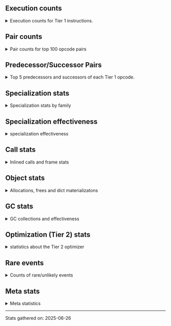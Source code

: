 ## Execution counts

<details>
<summary> Execution counts for Tier 1 instructions. </summary>


The "miss ratio" column shows the percentage of times the instruction
executed that it deoptimized. When this happens, the base unspecialized
instruction is not counted.

<table>
<thead>
<tr>
<th align="left">Name</th>
<th align="right">Base Count</th>
<th align="right">Head Count</th>
<th align="right">Change</th>
</tr>
</thead>
<tbody>
<tr>
<td align="left">LOAD_SUPER_ATTR</td>
<td align="right">60</td>
<td align="right">1,270</td>
<td align="right">2,016.7%</td>
</tr>
<tr>
<td align="left">LOAD_NAME</td>
<td align="right">8,941</td>
<td align="right">187,761</td>
<td align="right">2,000.0%</td>
</tr>
<tr>
<td align="left">LOAD_SPECIAL</td>
<td align="right">4,150</td>
<td align="right">87,150</td>
<td align="right">2,000.0%</td>
</tr>
<tr>
<td align="left">BUILD_SLICE</td>
<td align="right">200</td>
<td align="right">4,200</td>
<td align="right">2,000.0%</td>
</tr>
<tr>
<td align="left">LOAD_BUILD_CLASS</td>
<td align="right">133</td>
<td align="right">2,793</td>
<td align="right">2,000.0%</td>
</tr>
<tr>
<td align="left">LOAD_LOCALS</td>
<td align="right">127</td>
<td align="right">2,667</td>
<td align="right">2,000.0%</td>
</tr>
<tr>
<td align="left">BINARY_OP_INPLACE_ADD_UNICODE</td>
<td align="right">102</td>
<td align="right">2,142</td>
<td align="right">2,000.0%</td>
</tr>
<tr>
<td align="left">LOAD_ATTR_METHOD_LAZY_DICT</td>
<td align="right">92</td>
<td align="right">1,932</td>
<td align="right">2,000.0%</td>
</tr>
<tr>
<td align="left">DELETE_NAME</td>
<td align="right">6</td>
<td align="right">126</td>
<td align="right">2,000.0%</td>
</tr>
<tr>
<td align="left">BINARY_OP_MULTIPLY_FLOAT</td>
<td align="right">3</td>
<td align="right">63</td>
<td align="right">2,000.0%</td>
</tr>
<tr>
<td align="left">DICT_UPDATE</td>
<td align="right">1</td>
<td align="right">21</td>
<td align="right">2,000.0%</td>
</tr>
<tr>
<td align="left">STORE_GLOBAL</td>
<td align="right">1</td>
<td align="right">21</td>
<td align="right">2,000.0%</td>
</tr>
<tr>
<td align="left">JUMP_BACKWARD</td>
<td align="right">996</td>
<td align="right">20,789</td>
<td align="right">1,987.2%</td>
</tr>
<tr>
<td align="left">STORE_NAME</td>
<td align="right">9,212</td>
<td align="right">184,485</td>
<td align="right">1,902.7%</td>
</tr>
<tr>
<td align="left">CALL_KW_BOUND_METHOD</td>
<td align="right">394</td>
<td align="right">6,993</td>
<td align="right">1,674.9%</td>
</tr>
<tr>
<td align="left">RESUME</td>
<td align="right">2,965</td>
<td align="right">50,216</td>
<td align="right">1,593.6%</td>
</tr>
<tr>
<td align="left">BINARY_OP_SUBSCR_LIST_SLICE</td>
<td align="right">7,109</td>
<td align="right">89,524</td>
<td align="right">1,159.3%</td>
</tr>
<tr>
<td align="left">CALL</td>
<td align="right">23,798</td>
<td align="right">273,229</td>
<td align="right">1,048.1%</td>
</tr>
<tr>
<td align="left">LOAD_GLOBAL</td>
<td align="right">18,067</td>
<td align="right">191,758</td>
<td align="right">961.4%</td>
</tr>
<tr>
<td align="left">CALL_KW</td>
<td align="right">1,443</td>
<td align="right">13,460</td>
<td align="right">832.8%</td>
</tr>
<tr>
<td align="left">BINARY_OP_SUBSCR_GETITEM</td>
<td align="right">20,688</td>
<td align="right">164,993</td>
<td align="right">697.5%</td>
</tr>
<tr>
<td align="left">BINARY_SLICE</td>
<td align="right">12,037</td>
<td align="right">90,471</td>
<td align="right">651.6%</td>
</tr>
<tr>
<td align="left">BINARY_OP_SUBSCR_STR_INT</td>
<td align="right">5,550</td>
<td align="right">25,599</td>
<td align="right">361.2%</td>
</tr>
<tr>
<td align="left">UNPACK_SEQUENCE</td>
<td align="right">9,038</td>
<td align="right">40,142</td>
<td align="right">344.1%</td>
</tr>
<tr>
<td align="left">STORE_SLICE</td>
<td align="right">591</td>
<td align="right">2,103</td>
<td align="right">255.8%</td>
</tr>
<tr>
<td align="left">DELETE_SUBSCR</td>
<td align="right">1,055</td>
<td align="right">2,940</td>
<td align="right">178.7%</td>
</tr>
<tr>
<td align="left">CONTAINS_OP_SET</td>
<td align="right">79,551</td>
<td align="right">214,776</td>
<td align="right">170.0%</td>
</tr>
<tr>
<td align="left">LOAD_ATTR_MODULE</td>
<td align="right">494,972</td>
<td align="right">1,233,917</td>
<td align="right">149.3%</td>
</tr>
<tr>
<td align="left">STORE_ATTR</td>
<td align="right">175,349</td>
<td align="right">386,574</td>
<td align="right">120.5%</td>
</tr>
<tr>
<td align="left">CALL_METHOD_DESCRIPTOR_FAST_WITH_KEYWORDS</td>
<td align="right">2,645</td>
<td align="right">5,466</td>
<td align="right">106.7%</td>
</tr>
<tr>
<td align="left">CALL_STR_1</td>
<td align="right">133,724</td>
<td align="right">202,050</td>
<td align="right">51.1%</td>
</tr>
<tr>
<td align="left">BUILD_SET</td>
<td align="right">41,233</td>
<td align="right">58,664</td>
<td align="right">42.3%</td>
</tr>
<tr>
<td align="left">SEND</td>
<td align="right">270,096</td>
<td align="right">378,841</td>
<td align="right">40.3%</td>
</tr>
<tr>
<td align="left">STORE_FAST_LOAD_FAST</td>
<td align="right">3,329,745</td>
<td align="right">4,553,867</td>
<td align="right">36.8%</td>
</tr>
<tr>
<td align="left">BUILD_STRING</td>
<td align="right">89,009</td>
<td align="right">120,324</td>
<td align="right">35.2%</td>
</tr>
<tr>
<td align="left">FORMAT_SIMPLE</td>
<td align="right">178,534</td>
<td align="right">241,236</td>
<td align="right">35.1%</td>
</tr>
<tr>
<td align="left">CONVERT_VALUE</td>
<td align="right">178,532</td>
<td align="right">241,194</td>
<td align="right">35.1%</td>
</tr>
<tr>
<td align="left">STORE_ATTR_INSTANCE_VALUE</td>
<td align="right">2,281,570</td>
<td align="right">2,987,337</td>
<td align="right">30.9%</td>
</tr>
<tr>
<td align="left">LOAD_ATTR_INSTANCE_VALUE</td>
<td align="right">6,026,318</td>
<td align="right">7,867,332</td>
<td align="right">30.5%</td>
</tr>
<tr>
<td align="left">LIST_APPEND</td>
<td align="right">4,035,197</td>
<td align="right">5,228,819</td>
<td align="right">29.6%</td>
</tr>
<tr>
<td align="left">TO_BOOL_STR</td>
<td align="right">341,720</td>
<td align="right">440,463</td>
<td align="right">28.9%</td>
</tr>
<tr>
<td align="left">CALL_PY_GENERAL</td>
<td align="right">4,001,678</td>
<td align="right">5,096,141</td>
<td align="right">27.4%</td>
</tr>
<tr>
<td align="left">JUMP_BACKWARD_NO_INTERRUPT</td>
<td align="right">745,996</td>
<td align="right">945,883</td>
<td align="right">26.8%</td>
</tr>
<tr>
<td align="left">LOAD_ATTR_CLASS</td>
<td align="right">1,389,773</td>
<td align="right">1,737,386</td>
<td align="right">25.0%</td>
</tr>
<tr>
<td align="left">CALL_KW_NON_PY</td>
<td align="right">598,537</td>
<td align="right">743,837</td>
<td align="right">24.3%</td>
</tr>
<tr>
<td align="left">BINARY_OP_ADD_UNICODE</td>
<td align="right">388,827</td>
<td align="right">464,739</td>
<td align="right">19.5%</td>
</tr>
<tr>
<td align="left">BINARY_OP_SUBTRACT_FLOAT</td>
<td align="right">447</td>
<td align="right">360</td>
<td align="right">-19.5%</td>
</tr>
<tr>
<td align="left">LOAD_ATTR_NONDESCRIPTOR_WITH_VALUES</td>
<td align="right">1,220,468</td>
<td align="right">1,455,456</td>
<td align="right">19.3%</td>
</tr>
<tr>
<td align="left">RAISE_VARARGS</td>
<td align="right">83,132</td>
<td align="right">98,296</td>
<td align="right">18.2%</td>
</tr>
<tr>
<td align="left">END_SEND</td>
<td align="right">372,870</td>
<td align="right">427,533</td>
<td align="right">14.7%</td>
</tr>
<tr>
<td align="left">GET_YIELD_FROM_ITER</td>
<td align="right">389,895</td>
<td align="right">444,324</td>
<td align="right">14.0%</td>
</tr>
<tr>
<td align="left">SEND_GEN</td>
<td align="right">746,312</td>
<td align="right">848,593</td>
<td align="right">13.7%</td>
</tr>
<tr>
<td align="left">CHECK_EXC_MATCH</td>
<td align="right">655,376</td>
<td align="right">743,360</td>
<td align="right">13.4%</td>
</tr>
<tr>
<td align="left">POP_EXCEPT</td>
<td align="right">655,376</td>
<td align="right">743,360</td>
<td align="right">13.4%</td>
</tr>
<tr>
<td align="left">PUSH_EXC_INFO</td>
<td align="right">655,376</td>
<td align="right">743,360</td>
<td align="right">13.4%</td>
</tr>
<tr>
<td align="left">CALL_ALLOC_AND_ENTER_INIT</td>
<td align="right">654,512</td>
<td align="right">736,791</td>
<td align="right">12.6%</td>
</tr>
<tr>
<td align="left">EXIT_INIT_CHECK</td>
<td align="right">654,496</td>
<td align="right">736,447</td>
<td align="right">12.5%</td>
</tr>
<tr>
<td align="left">TO_BOOL_NONE</td>
<td align="right">2,007,559</td>
<td align="right">2,257,519</td>
<td align="right">12.5%</td>
</tr>
<tr>
<td align="left">LOAD_SUPER_ATTR_METHOD</td>
<td align="right">1,323,314</td>
<td align="right">1,477,445</td>
<td align="right">11.6%</td>
</tr>
<tr>
<td align="left">BINARY_OP_SUBTRACT_INT</td>
<td align="right">1,811,090</td>
<td align="right">2,021,185</td>
<td align="right">11.6%</td>
</tr>
<tr>
<td align="left">STORE_ATTR_SLOT</td>
<td align="right">6,622,835</td>
<td align="right">7,361,192</td>
<td align="right">11.1%</td>
</tr>
<tr>
<td align="left">IMPORT_FROM</td>
<td align="right">6,589,857</td>
<td align="right">7,261,242</td>
<td align="right">10.2%</td>
</tr>
<tr>
<td align="left">FOR_ITER_RANGE</td>
<td align="right">8,978,534</td>
<td align="right">9,882,023</td>
<td align="right">10.1%</td>
</tr>
<tr>
<td align="left">BINARY_OP_ADD_FLOAT</td>
<td align="right">255</td>
<td align="right">231</td>
<td align="right">-9.4%</td>
</tr>
<tr>
<td align="left">IMPORT_NAME</td>
<td align="right">5,753,282</td>
<td align="right">6,276,650</td>
<td align="right">9.1%</td>
</tr>
<tr>
<td align="left">MAKE_CELL</td>
<td align="right">4,497,709</td>
<td align="right">4,886,147</td>
<td align="right">8.6%</td>
</tr>
<tr>
<td align="left">COMPARE_OP_STR</td>
<td align="right">10,920,900</td>
<td align="right">11,855,532</td>
<td align="right">8.6%</td>
</tr>
<tr>
<td align="left">CALL_BUILTIN_CLASS</td>
<td align="right">6,831,328</td>
<td align="right">7,400,224</td>
<td align="right">8.3%</td>
</tr>
<tr>
<td align="left">CALL_BUILTIN_O</td>
<td align="right">10,873,705</td>
<td align="right">11,740,387</td>
<td align="right">8.0%</td>
</tr>
<tr>
<td align="left">BINARY_OP_SUBSCR_TUPLE_INT</td>
<td align="right">6,744,350</td>
<td align="right">7,254,689</td>
<td align="right">7.6%</td>
</tr>
<tr>
<td align="left">SET_ADD</td>
<td align="right">14,629</td>
<td align="right">15,684</td>
<td align="right">7.2%</td>
</tr>
<tr>
<td align="left">TO_BOOL_ALWAYS_TRUE</td>
<td align="right">172,052</td>
<td align="right">184,070</td>
<td align="right">7.0%</td>
</tr>
<tr>
<td align="left">UNARY_NEGATIVE</td>
<td align="right">461,824</td>
<td align="right">493,958</td>
<td align="right">7.0%</td>
</tr>
<tr>
<td align="left">STORE_SUBSCR</td>
<td align="right">2,585,355</td>
<td align="right">2,763,059</td>
<td align="right">6.9%</td>
</tr>
<tr>
<td align="left">POP_JUMP_IF_NONE</td>
<td align="right">9,438,272</td>
<td align="right">10,050,592</td>
<td align="right">6.5%</td>
</tr>
<tr>
<td align="left">TO_BOOL_LIST</td>
<td align="right">2,008,644</td>
<td align="right">2,136,320</td>
<td align="right">6.4%</td>
</tr>
<tr>
<td align="left">CALL_TYPE_1</td>
<td align="right">12,709,286</td>
<td align="right">13,400,650</td>
<td align="right">5.4%</td>
</tr>
<tr>
<td align="left">CALL_BUILTIN_FAST</td>
<td align="right">33,147,026</td>
<td align="right">34,858,865</td>
<td align="right">5.2%</td>
</tr>
<tr>
<td align="left">CALL_INTRINSIC_1</td>
<td align="right">1,030,050</td>
<td align="right">1,082,497</td>
<td align="right">5.1%</td>
</tr>
<tr>
<td align="left">LIST_EXTEND</td>
<td align="right">1,029,159</td>
<td align="right">1,080,679</td>
<td align="right">5.0%</td>
</tr>
<tr>
<td align="left">LOAD_GLOBAL_BUILTIN</td>
<td align="right">178,601,799</td>
<td align="right">187,317,812</td>
<td align="right">4.9%</td>
</tr>
<tr>
<td align="left">BINARY_OP_ADD_INT</td>
<td align="right">9,992,015</td>
<td align="right">10,469,618</td>
<td align="right">4.8%</td>
</tr>
<tr>
<td align="left">CALL_METHOD_DESCRIPTOR_O</td>
<td align="right">15,009,202</td>
<td align="right">15,707,120</td>
<td align="right">4.6%</td>
</tr>
<tr>
<td align="left">LOAD_CONST</td>
<td align="right">149,428,538</td>
<td align="right">156,324,068</td>
<td align="right">4.6%</td>
</tr>
<tr>
<td align="left">COPY</td>
<td align="right">11,610,040</td>
<td align="right">12,117,879</td>
<td align="right">4.4%</td>
</tr>
<tr>
<td align="left">STORE_SUBSCR_DICT</td>
<td align="right">1,754,531</td>
<td align="right">1,825,632</td>
<td align="right">4.1%</td>
</tr>
<tr>
<td align="left">PUSH_NULL</td>
<td align="right">46,445,089</td>
<td align="right">48,244,959</td>
<td align="right">3.9%</td>
</tr>
<tr>
<td align="left">CONTAINS_OP</td>
<td align="right">17,383,294</td>
<td align="right">18,029,046</td>
<td align="right">3.7%</td>
</tr>
<tr>
<td align="left">MAKE_FUNCTION</td>
<td align="right">11,002,664</td>
<td align="right">11,411,007</td>
<td align="right">3.7%</td>
</tr>
<tr>
<td align="left">CALL_ISINSTANCE</td>
<td align="right">52,115,136</td>
<td align="right">54,046,132</td>
<td align="right">3.7%</td>
</tr>
<tr>
<td align="left">LOAD_SMALL_INT</td>
<td align="right">49,299,427</td>
<td align="right">51,124,102</td>
<td align="right">3.7%</td>
</tr>
<tr>
<td align="left">POP_TOP</td>
<td align="right">60,584,325</td>
<td align="right">62,814,070</td>
<td align="right">3.7%</td>
</tr>
<tr>
<td align="left">NOP</td>
<td align="right">26,231,595</td>
<td align="right">27,193,025</td>
<td align="right">3.7%</td>
</tr>
<tr>
<td align="left">FOR_ITER_LIST</td>
<td align="right">48,485,034</td>
<td align="right">50,215,542</td>
<td align="right">3.6%</td>
</tr>
<tr>
<td align="left">BINARY_OP_SUBSCR_LIST_INT</td>
<td align="right">23,369,298</td>
<td align="right">24,200,562</td>
<td align="right">3.6%</td>
</tr>
<tr>
<td align="left">BINARY_OP_EXTEND</td>
<td align="right">744,691</td>
<td align="right">770,532</td>
<td align="right">3.5%</td>
</tr>
<tr>
<td align="left">CALL_KW_PY</td>
<td align="right">7,541,516</td>
<td align="right">7,796,126</td>
<td align="right">3.4%</td>
</tr>
<tr>
<td align="left">INTERPRETER_EXIT</td>
<td align="right">78,736,994</td>
<td align="right">81,367,416</td>
<td align="right">3.3%</td>
</tr>
<tr>
<td align="left">RETURN_VALUE</td>
<td align="right">181,832,568</td>
<td align="right">187,832,493</td>
<td align="right">3.3%</td>
</tr>
<tr>
<td align="left">RESUME_CHECK</td>
<td align="right">199,178,208</td>
<td align="right">205,587,706</td>
<td align="right">3.2%</td>
</tr>
<tr>
<td align="left">RETURN_GENERATOR</td>
<td align="right">11,091,651</td>
<td align="right">11,437,299</td>
<td align="right">3.1%</td>
</tr>
<tr>
<td align="left">END_FOR</td>
<td align="right">2,994,843</td>
<td align="right">3,087,664</td>
<td align="right">3.1%</td>
</tr>
<tr>
<td align="left">CALL_PY_EXACT_ARGS</td>
<td align="right">52,833,248</td>
<td align="right">54,468,342</td>
<td align="right">3.1%</td>
</tr>
<tr>
<td align="left">LOAD_ATTR_PROPERTY</td>
<td align="right">21,697,677</td>
<td align="right">22,342,996</td>
<td align="right">3.0%</td>
</tr>
<tr>
<td align="left">LOAD_GLOBAL_MODULE</td>
<td align="right">113,100,073</td>
<td align="right">116,459,285</td>
<td align="right">3.0%</td>
</tr>
<tr>
<td align="left">CALL_BUILTIN_FAST_WITH_KEYWORDS</td>
<td align="right">4,469,200</td>
<td align="right">4,598,587</td>
<td align="right">2.9%</td>
</tr>
<tr>
<td align="left">LOAD_FAST_BORROW</td>
<td align="right">679,047,670</td>
<td align="right">698,573,885</td>
<td align="right">2.9%</td>
</tr>
<tr>
<td align="left">YIELD_VALUE</td>
<td align="right">17,681,141</td>
<td align="right">18,179,941</td>
<td align="right">2.8%</td>
</tr>
<tr>
<td align="left">BINARY_OP</td>
<td align="right">45,733,003</td>
<td align="right">47,012,523</td>
<td align="right">2.8%</td>
</tr>
<tr>
<td align="left">LOAD_COMMON_CONSTANT</td>
<td align="right">7,915,513</td>
<td align="right">8,129,495</td>
<td align="right">2.7%</td>
</tr>
<tr>
<td align="left">CALL_NON_PY_GENERAL</td>
<td align="right">17,449,387</td>
<td align="right">17,917,843</td>
<td align="right">2.7%</td>
</tr>
<tr>
<td align="left">SET_FUNCTION_ATTRIBUTE</td>
<td align="right">8,079,219</td>
<td align="right">8,294,740</td>
<td align="right">2.7%</td>
</tr>
<tr>
<td align="left">TO_BOOL</td>
<td align="right">9,777,816</td>
<td align="right">10,025,728</td>
<td align="right">2.5%</td>
</tr>
<tr>
<td align="left">POP_JUMP_IF_FALSE</td>
<td align="right">232,557,229</td>
<td align="right">238,451,416</td>
<td align="right">2.5%</td>
</tr>
<tr>
<td align="left">TO_BOOL_BOOL</td>
<td align="right">149,944,406</td>
<td align="right">153,637,299</td>
<td align="right">2.5%</td>
</tr>
<tr>
<td align="left">LOAD_DEREF</td>
<td align="right">53,253,480</td>
<td align="right">54,554,557</td>
<td align="right">2.4%</td>
</tr>
<tr>
<td align="left">POP_JUMP_IF_TRUE</td>
<td align="right">80,951,442</td>
<td align="right">82,905,459</td>
<td align="right">2.4%</td>
</tr>
<tr>
<td align="left">SWAP</td>
<td align="right">35,440,571</td>
<td align="right">36,278,762</td>
<td align="right">2.4%</td>
</tr>
<tr>
<td align="left">CALL_LEN</td>
<td align="right">21,985,768</td>
<td align="right">22,500,423</td>
<td align="right">2.3%</td>
</tr>
<tr>
<td align="left">COPY_FREE_VARS</td>
<td align="right">24,735,130</td>
<td align="right">25,307,594</td>
<td align="right">2.3%</td>
</tr>
<tr>
<td align="left">COMPARE_OP_INT</td>
<td align="right">40,100,875</td>
<td align="right">40,990,664</td>
<td align="right">2.2%</td>
</tr>
<tr>
<td align="left">JUMP_BACKWARD_NO_JIT</td>
<td align="right">135,220,711</td>
<td align="right">138,211,812</td>
<td align="right">2.2%</td>
</tr>
<tr>
<td align="left">LOAD_FAST_BORROW_LOAD_FAST_BORROW</td>
<td align="right">192,472,089</td>
<td align="right">196,607,396</td>
<td align="right">2.1%</td>
</tr>
<tr>
<td align="left">LOAD_FAST_LOAD_FAST</td>
<td align="right">5,971,805</td>
<td align="right">6,096,686</td>
<td align="right">2.1%</td>
</tr>
<tr>
<td align="left">POP_JUMP_IF_NOT_NONE</td>
<td align="right">36,630,485</td>
<td align="right">37,378,132</td>
<td align="right">2.0%</td>
</tr>
<tr>
<td align="left">LOAD_ATTR_METHOD_WITH_VALUES</td>
<td align="right">35,621,556</td>
<td align="right">36,333,198</td>
<td align="right">2.0%</td>
</tr>
<tr>
<td align="left">CALL_METHOD_DESCRIPTOR_NOARGS</td>
<td align="right">23,130,701</td>
<td align="right">23,586,264</td>
<td align="right">2.0%</td>
</tr>
<tr>
<td align="left">FOR_ITER_TUPLE</td>
<td align="right">27,158,054</td>
<td align="right">27,692,407</td>
<td align="right">2.0%</td>
</tr>
<tr>
<td align="left">BINARY_OP_SUBSCR_DICT</td>
<td align="right">2,616,684</td>
<td align="right">2,668,053</td>
<td align="right">2.0%</td>
</tr>
<tr>
<td align="left">STORE_FAST</td>
<td align="right">273,566,749</td>
<td align="right">278,900,836</td>
<td align="right">1.9%</td>
</tr>
<tr>
<td align="left">IS_OP</td>
<td align="right">45,118,069</td>
<td align="right">45,966,233</td>
<td align="right">1.9%</td>
</tr>
<tr>
<td align="left">STORE_DEREF</td>
<td align="right">6,787,319</td>
<td align="right">6,913,792</td>
<td align="right">1.9%</td>
</tr>
<tr>
<td align="left">POP_ITER</td>
<td align="right">44,466,576</td>
<td align="right">45,276,769</td>
<td align="right">1.8%</td>
</tr>
<tr>
<td align="left">STORE_SUBSCR_LIST_INT</td>
<td align="right">15,985,877</td>
<td align="right">16,258,382</td>
<td align="right">1.7%</td>
</tr>
<tr>
<td align="left">LOAD_FAST_AND_CLEAR</td>
<td align="right">13,163,868</td>
<td align="right">13,385,702</td>
<td align="right">1.7%</td>
</tr>
<tr>
<td align="left">RERAISE</td>
<td align="right">1,679</td>
<td align="right">1,653</td>
<td align="right">-1.5%</td>
</tr>
<tr>
<td align="left">GET_ITER</td>
<td align="right">47,033,888</td>
<td align="right">47,751,872</td>
<td align="right">1.5%</td>
</tr>
<tr>
<td align="left">LOAD_ATTR_METHOD_NO_DICT</td>
<td align="right">71,950,879</td>
<td align="right">73,036,476</td>
<td align="right">1.5%</td>
</tr>
<tr>
<td align="left">JUMP_FORWARD</td>
<td align="right">12,427,672</td>
<td align="right">12,593,940</td>
<td align="right">1.3%</td>
</tr>
<tr>
<td align="left">BUILD_LIST</td>
<td align="right">16,945,639</td>
<td align="right">17,171,378</td>
<td align="right">1.3%</td>
</tr>
<tr>
<td align="left">UNPACK_SEQUENCE_LIST</td>
<td align="right">141,401</td>
<td align="right">143,116</td>
<td align="right">1.2%</td>
</tr>
<tr>
<td align="left">CALL_FUNCTION_EX</td>
<td align="right">21,977,555</td>
<td align="right">22,225,256</td>
<td align="right">1.1%</td>
</tr>
<tr>
<td align="left">CALL_TUPLE_1</td>
<td align="right">4,612,955</td>
<td align="right">4,664,417</td>
<td align="right">1.1%</td>
</tr>
<tr>
<td align="left">CALL_METHOD_DESCRIPTOR_FAST</td>
<td align="right">17,938,573</td>
<td align="right">18,134,523</td>
<td align="right">1.1%</td>
</tr>
<tr>
<td align="left">LOAD_SUPER_ATTR_ATTR</td>
<td align="right">942,671</td>
<td align="right">932,374</td>
<td align="right">-1.1%</td>
</tr>
<tr>
<td align="left">COMPARE_OP_FLOAT</td>
<td align="right">427,539</td>
<td align="right">431,891</td>
<td align="right">1.0%</td>
</tr>
<tr>
<td align="left">LOAD_FAST</td>
<td align="right">72,384,545</td>
<td align="right">73,072,400</td>
<td align="right">1.0%</td>
</tr>
<tr>
<td align="left">LOAD_ATTR</td>
<td align="right">70,800,140</td>
<td align="right">71,457,571</td>
<td align="right">0.9%</td>
</tr>
<tr>
<td align="left">COMPARE_OP</td>
<td align="right">30,444,609</td>
<td align="right">30,716,987</td>
<td align="right">0.9%</td>
</tr>
<tr>
<td align="left">LOAD_ATTR_SLOT</td>
<td align="right">75,574,000</td>
<td align="right">76,214,154</td>
<td align="right">0.8%</td>
</tr>
<tr>
<td align="left">BUILD_TUPLE</td>
<td align="right">44,826,843</td>
<td align="right">45,188,894</td>
<td align="right">0.8%</td>
</tr>
<tr>
<td align="left">CALL_BOUND_METHOD_EXACT_ARGS</td>
<td align="right">18,630,342</td>
<td align="right">18,777,666</td>
<td align="right">0.8%</td>
</tr>
<tr>
<td align="left">DELETE_FAST</td>
<td align="right">1,036,043</td>
<td align="right">1,028,007</td>
<td align="right">-0.8%</td>
</tr>
<tr>
<td align="left">CALL_BOUND_METHOD_GENERAL</td>
<td align="right">165,577</td>
<td align="right">166,808</td>
<td align="right">0.7%</td>
</tr>
<tr>
<td align="left">FOR_ITER</td>
<td align="right">81,742,007</td>
<td align="right">82,344,091</td>
<td align="right">0.7%</td>
</tr>
<tr>
<td align="left">DICT_MERGE</td>
<td align="right">18,314,187</td>
<td align="right">18,443,332</td>
<td align="right">0.7%</td>
</tr>
<tr>
<td align="left">BUILD_MAP</td>
<td align="right">26,730,483</td>
<td align="right">26,905,990</td>
<td align="right">0.7%</td>
</tr>
<tr>
<td align="left">CALL_LIST_APPEND</td>
<td align="right">19,077,112</td>
<td align="right">18,968,935</td>
<td align="right">-0.6%</td>
</tr>
<tr>
<td align="left">TO_BOOL_INT</td>
<td align="right">15,741,142</td>
<td align="right">15,654,885</td>
<td align="right">-0.5%</td>
</tr>
<tr>
<td align="left">UNARY_NOT</td>
<td align="right">4,181,709</td>
<td align="right">4,203,754</td>
<td align="right">0.5%</td>
</tr>
<tr>
<td align="left">LOAD_ATTR_CLASS_WITH_METACLASS_CHECK</td>
<td align="right">16,017,016</td>
<td align="right">15,938,334</td>
<td align="right">-0.5%</td>
</tr>
<tr>
<td align="left">CONTAINS_OP_DICT</td>
<td align="right">23,422,076</td>
<td align="right">23,309,758</td>
<td align="right">-0.5%</td>
</tr>
<tr>
<td align="left">LOAD_FAST_CHECK</td>
<td align="right">1,244,537</td>
<td align="right">1,249,621</td>
<td align="right">0.4%</td>
</tr>
<tr>
<td align="left">LOAD_ATTR_NONDESCRIPTOR_NO_DICT</td>
<td align="right">46,412,203</td>
<td align="right">46,228,640</td>
<td align="right">-0.4%</td>
</tr>
<tr>
<td align="left">FOR_ITER_GEN</td>
<td align="right">19,082,233</td>
<td align="right">19,139,655</td>
<td align="right">0.3%</td>
</tr>
<tr>
<td align="left">UNPACK_SEQUENCE_TWO_TUPLE</td>
<td align="right">82,232,577</td>
<td align="right">82,008,930</td>
<td align="right">-0.3%</td>
</tr>
<tr>
<td align="left">UNPACK_SEQUENCE_TUPLE</td>
<td align="right">1,287,751</td>
<td align="right">1,291,034</td>
<td align="right">0.3%</td>
</tr>
<tr>
<td align="left">STORE_FAST_STORE_FAST</td>
<td align="right">83,742,529</td>
<td align="right">83,569,375</td>
<td align="right">-0.2%</td>
</tr>
<tr>
<td align="left">EXTENDED_ARG</td>
<td align="right">18,601,775</td>
<td align="right">18,566,065</td>
<td align="right">-0.2%</td>
</tr>
<tr>
<td align="left">BINARY_OP_MULTIPLY_INT</td>
<td align="right">2,199,392</td>
<td align="right">2,195,562</td>
<td align="right">-0.2%</td>
</tr>
<tr>
<td align="left">MAP_ADD</td>
<td align="right">6,242,033</td>
<td align="right">6,245,951</td>
<td align="right">0.1%</td>
</tr>
</tbody>
</table>


</details>

## Pair counts

<details>
<summary> Pair counts for top 100 opcode pairs </summary>


Pairs of specialized operations that deoptimize and are then followed by
the corresponding unspecialized instruction are not counted as pairs.

Not included in comparative output.


</details>

## Predecessor/Successor Pairs

<details>
<summary> Top 5 predecessors and successors of each Tier 1 opcode. </summary>


This does not include the unspecialized instructions that occur after a
specialized instruction deoptimizes.

Not included in comparative output.


</details>

## Specialization stats

<details>
<summary> Specialization stats by family </summary>

### BINARY_OP

<details>
<summary> specialization stats for BINARY_OP family </summary>

<table>
<thead>
<tr>
<th align="left">Kind</th>
<th align="right">Base Count</th>
<th align="right">Base Ratio</th>
<th align="right">Head Count</th>
<th align="right">Head Ratio</th>
<th align="right">Change</th>
</tr>
</thead>
<tbody>
<tr>
<td align="left">
miss
<details>
<summary>ⓘ</summary>

Specialized instructions that deopt.
</details>
</td>
<td align="right">396,470</td>
<td align="right">0.3%</td>
<td align="right">435,791</td>
<td align="right">0.4%</td>
<td align="right">9.9%</td>
</tr>
<tr>
<td align="left">
hit
<details>
<summary>ⓘ</summary>

Specialized instructions that complete.
</details>
</td>
<td align="right">70,867,616</td>
<td align="right">60.6%</td>
<td align="right">74,053,593</td>
<td align="right">60.9%</td>
<td align="right">4.5%</td>
</tr>
<tr>
<td align="left">
deferred
<details>
<summary>ⓘ</summary>

Lists the number of "deferred" (i.e. not specialized) instructions executed.
</details>
</td>
<td align="right">45,701,810</td>
<td align="right">39.1%</td>
<td align="right">46,929,449</td>
<td align="right">38.6%</td>
<td align="right">2.7%</td>
</tr>
</tbody>
</table>

<table>
<thead>
<tr>
<th align="left">Success</th>
<th align="right">Base Count</th>
<th align="right">Base Ratio</th>
<th align="right">Head Count</th>
<th align="right">Head Ratio</th>
<th align="right">Change</th>
</tr>
</thead>
<tbody>
<tr>
<td align="left">Success</td>
<td align="right">9,560</td>
<td align="right">24.7%</td>
<td align="right">24,355</td>
<td align="right">26.8%</td>
<td align="right">154.8%</td>
</tr>
<tr>
<td align="left">Failure</td>
<td align="right">29,068</td>
<td align="right">75.3%</td>
<td align="right">66,674</td>
<td align="right">73.2%</td>
<td align="right">129.4%</td>
</tr>
</tbody>
</table>

<table>
<thead>
<tr>
<th align="left">Failure kind</th>
<th align="right">Base Count</th>
<th align="right">Base Ratio</th>
<th align="right">Head Count</th>
<th align="right">Head Ratio</th>
<th align="right">Change</th>
</tr>
</thead>
<tbody>
<tr>
<td align="left">subscr array</td>
<td align="right">1</td>
<td align="right">0.0%</td>
<td align="right">21</td>
<td align="right">0.0%</td>
<td align="right">2,000.0%</td>
</tr>
<tr>
<td align="left">out of range</td>
<td align="right">422</td>
<td align="right">1.5%</td>
<td align="right">3,822</td>
<td align="right">5.7%</td>
<td align="right">805.7%</td>
</tr>
<tr>
<td align="left">floor divide</td>
<td align="right">363</td>
<td align="right">1.2%</td>
<td align="right">1,269</td>
<td align="right">1.9%</td>
<td align="right">249.6%</td>
</tr>
<tr>
<td align="left">subscr tuple slice</td>
<td align="right">625</td>
<td align="right">2.2%</td>
<td align="right">2,067</td>
<td align="right">3.1%</td>
<td align="right">230.7%</td>
</tr>
<tr>
<td align="left">multiply other</td>
<td align="right">738</td>
<td align="right">2.5%</td>
<td align="right">2,415</td>
<td align="right">3.6%</td>
<td align="right">227.2%</td>
</tr>
<tr>
<td align="left">add other</td>
<td align="right">2,901</td>
<td align="right">10.0%</td>
<td align="right">9,431</td>
<td align="right">14.1%</td>
<td align="right">225.1%</td>
</tr>
<tr>
<td align="left">rshift</td>
<td align="right">1,209</td>
<td align="right">4.2%</td>
<td align="right">3,741</td>
<td align="right">5.6%</td>
<td align="right">209.4%</td>
</tr>
<tr>
<td align="left">remainder</td>
<td align="right">705</td>
<td align="right">2.4%</td>
<td align="right">2,152</td>
<td align="right">3.2%</td>
<td align="right">205.2%</td>
</tr>
<tr>
<td align="left">power</td>
<td align="right">982</td>
<td align="right">3.4%</td>
<td align="right">2,968</td>
<td align="right">4.5%</td>
<td align="right">202.2%</td>
</tr>
<tr>
<td align="left">subscr defaultdict</td>
<td align="right">1,764</td>
<td align="right">6.1%</td>
<td align="right">4,868</td>
<td align="right">7.3%</td>
<td align="right">176.0%</td>
</tr>
<tr>
<td align="left">multiply different types</td>
<td align="right">2,353</td>
<td align="right">8.1%</td>
<td align="right">6,159</td>
<td align="right">9.2%</td>
<td align="right">161.8%</td>
</tr>
<tr>
<td align="left">lshift</td>
<td align="right">91</td>
<td align="right">0.3%</td>
<td align="right">204</td>
<td align="right">0.3%</td>
<td align="right">124.2%</td>
</tr>
<tr>
<td align="left">true divide different types</td>
<td align="right">1,086</td>
<td align="right">3.7%</td>
<td align="right">2,355</td>
<td align="right">3.5%</td>
<td align="right">116.9%</td>
</tr>
<tr>
<td align="left">subtract different types</td>
<td align="right">566</td>
<td align="right">1.9%</td>
<td align="right">1,178</td>
<td align="right">1.8%</td>
<td align="right">108.1%</td>
</tr>
<tr>
<td align="left">subtract other</td>
<td align="right">3,221</td>
<td align="right">11.1%</td>
<td align="right">6,261</td>
<td align="right">9.4%</td>
<td align="right">94.4%</td>
</tr>
<tr>
<td align="left">add different types</td>
<td align="right">1,003</td>
<td align="right">3.5%</td>
<td align="right">1,924</td>
<td align="right">2.9%</td>
<td align="right">91.8%</td>
</tr>
<tr>
<td align="left">true divide other</td>
<td align="right">155</td>
<td align="right">0.5%</td>
<td align="right">294</td>
<td align="right">0.4%</td>
<td align="right">89.7%</td>
</tr>
<tr>
<td align="left">subscr</td>
<td align="right">4,561</td>
<td align="right">15.7%</td>
<td align="right">7,960</td>
<td align="right">11.9%</td>
<td align="right">74.5%</td>
</tr>
<tr>
<td align="left">and other</td>
<td align="right">213</td>
<td align="right">0.7%</td>
<td align="right">358</td>
<td align="right">0.5%</td>
<td align="right">68.1%</td>
</tr>
<tr>
<td align="left">or</td>
<td align="right">2,225</td>
<td align="right">7.7%</td>
<td align="right">3,173</td>
<td align="right">4.8%</td>
<td align="right">42.6%</td>
</tr>
<tr>
<td align="left">and int</td>
<td align="right">3,884</td>
<td align="right">13.4%</td>
<td align="right">4,047</td>
<td align="right">6.1%</td>
<td align="right">4.2%</td>
</tr>
<tr>
<td align="left">true divide float</td>
<td align="right"></td>
<td align="right"></td>
<td align="right">7</td>
<td align="right">0.0%</td>
<td align="right"></td>
</tr>
</tbody>
</table>


</details>

### BINARY_SLICE

<details>
<summary> specialization stats for BINARY_SLICE family </summary>

<table>
<thead>
<tr>
<th align="left">Kind</th>
<th align="right">Base Count</th>
<th align="right">Base Ratio</th>
<th align="right">Head Count</th>
<th align="right">Head Ratio</th>
<th align="right">Change</th>
</tr>
</thead>
<tbody>
<tr>
<td align="left">
deferred
<details>
<summary>ⓘ</summary>

Lists the number of "deferred" (i.e. not specialized) instructions executed.
</details>
</td>
<td align="right">12,037</td>
<td align="right">100.0%</td>
<td align="right">90,471</td>
<td align="right">100.0%</td>
<td align="right">651.6%</td>
</tr>
</tbody>
</table>


</details>

### CALL

<details>
<summary> specialization stats for CALL family </summary>

<table>
<thead>
<tr>
<th align="left">Kind</th>
<th align="right">Base Count</th>
<th align="right">Base Ratio</th>
<th align="right">Head Count</th>
<th align="right">Head Ratio</th>
<th align="right">Change</th>
</tr>
</thead>
<tbody>
<tr>
<td align="left">
hit
<details>
<summary>ⓘ</summary>

Specialized instructions that complete.
</details>
</td>
<td align="right">276,364,092</td>
<td align="right">88.3%</td>
<td align="right">285,988,796</td>
<td align="right">88.6%</td>
<td align="right">3.5%</td>
</tr>
<tr>
<td align="left">
deferred
<details>
<summary>ⓘ</summary>

Lists the number of "deferred" (i.e. not specialized) instructions executed.
</details>
</td>
<td align="right">35,819,364</td>
<td align="right">11.4%</td>
<td align="right">36,169,944</td>
<td align="right">11.2%</td>
<td align="right">1.0%</td>
</tr>
<tr>
<td align="left">
miss
<details>
<summary>ⓘ</summary>

Specialized instructions that deopt.
</details>
</td>
<td align="right">36,499,509</td>
<td align="right">11.7%</td>
<td align="right">36,685,825</td>
<td align="right">11.4%</td>
<td align="right">0.5%</td>
</tr>
</tbody>
</table>

<table>
<thead>
<tr>
<th align="left">Success</th>
<th align="right">Base Count</th>
<th align="right">Base Ratio</th>
<th align="right">Head Count</th>
<th align="right">Head Ratio</th>
<th align="right">Change</th>
</tr>
</thead>
<tbody>
<tr>
<td align="left">Success</td>
<td align="right">703,943</td>
<td align="right">100.0%</td>
<td align="right">789,110</td>
<td align="right">100.0%</td>
<td align="right">12.1%</td>
</tr>
<tr>
<td align="left">Failure</td>
<td align="right">0</td>
<td align="right">0.0%</td>
<td align="right">0</td>
<td align="right">0.0%</td>
<td align="right"></td>
</tr>
</tbody>
</table>


</details>

### CALL_KW

<details>
<summary> specialization stats for CALL_KW family </summary>

<table>
<thead>
<tr>
<th align="left">Kind</th>
<th align="right">Base Count</th>
<th align="right">Base Ratio</th>
<th align="right">Head Count</th>
<th align="right">Head Ratio</th>
<th align="right">Change</th>
</tr>
</thead>
<tbody>
<tr>
<td align="left">
deferred
<details>
<summary>ⓘ</summary>

Lists the number of "deferred" (i.e. not specialized) instructions executed.
</details>
</td>
<td align="right">3,183</td>
<td align="right">74.9%</td>
<td align="right">11,360</td>
<td align="right">69.1%</td>
<td align="right">256.9%</td>
</tr>
<tr>
<td align="left">
miss
<details>
<summary>ⓘ</summary>

Specialized instructions that deopt.
</details>
</td>
<td align="right">2,805</td>
<td align="right">66.0%</td>
<td align="right">2,988</td>
<td align="right">18.2%</td>
<td align="right">6.5%</td>
</tr>
</tbody>
</table>

<table>
<thead>
<tr>
<th align="left">Success</th>
<th align="right">Base Count</th>
<th align="right">Base Ratio</th>
<th align="right">Head Count</th>
<th align="right">Head Ratio</th>
<th align="right">Change</th>
</tr>
</thead>
<tbody>
<tr>
<td align="left">Success</td>
<td align="right">1,065</td>
<td align="right">100.0%</td>
<td align="right">5,088</td>
<td align="right">100.0%</td>
<td align="right">377.7%</td>
</tr>
<tr>
<td align="left">Failure</td>
<td align="right">0</td>
<td align="right">0.0%</td>
<td align="right">0</td>
<td align="right">0.0%</td>
<td align="right"></td>
</tr>
</tbody>
</table>


</details>

### COMPARE_OP

<details>
<summary> specialization stats for COMPARE_OP family </summary>

<table>
<thead>
<tr>
<th align="left">Kind</th>
<th align="right">Base Count</th>
<th align="right">Base Ratio</th>
<th align="right">Head Count</th>
<th align="right">Head Ratio</th>
<th align="right">Change</th>
</tr>
</thead>
<tbody>
<tr>
<td align="left">
miss
<details>
<summary>ⓘ</summary>

Specialized instructions that deopt.
</details>
</td>
<td align="right">412,636</td>
<td align="right">0.5%</td>
<td align="right">448,830</td>
<td align="right">0.5%</td>
<td align="right">8.8%</td>
</tr>
<tr>
<td align="left">
hit
<details>
<summary>ⓘ</summary>

Specialized instructions that complete.
</details>
</td>
<td align="right">51,036,678</td>
<td align="right">62.3%</td>
<td align="right">52,829,257</td>
<td align="right">62.9%</td>
<td align="right">3.5%</td>
</tr>
<tr>
<td align="left">
deferred
<details>
<summary>ⓘ</summary>

Lists the number of "deferred" (i.e. not specialized) instructions executed.
</details>
</td>
<td align="right">30,405,903</td>
<td align="right">37.1%</td>
<td align="right">30,643,037</td>
<td align="right">36.5%</td>
<td align="right">0.8%</td>
</tr>
</tbody>
</table>

<table>
<thead>
<tr>
<th align="left">Success</th>
<th align="right">Base Count</th>
<th align="right">Base Ratio</th>
<th align="right">Head Count</th>
<th align="right">Head Ratio</th>
<th align="right">Change</th>
</tr>
</thead>
<tbody>
<tr>
<td align="left">Success</td>
<td align="right">8,890</td>
<td align="right">19.1%</td>
<td align="right">18,219</td>
<td align="right">22.1%</td>
<td align="right">104.9%</td>
</tr>
<tr>
<td align="left">Failure</td>
<td align="right">37,545</td>
<td align="right">80.9%</td>
<td align="right">64,040</td>
<td align="right">77.9%</td>
<td align="right">70.6%</td>
</tr>
</tbody>
</table>

<table>
<thead>
<tr>
<th align="left">Failure kind</th>
<th align="right">Base Count</th>
<th align="right">Base Ratio</th>
<th align="right">Head Count</th>
<th align="right">Head Ratio</th>
<th align="right">Change</th>
</tr>
</thead>
<tbody>
<tr>
<td align="left">tuple</td>
<td align="right">3,155</td>
<td align="right">8.4%</td>
<td align="right">10,000</td>
<td align="right">15.6%</td>
<td align="right">217.0%</td>
</tr>
<tr>
<td align="left">different types</td>
<td align="right">4,254</td>
<td align="right">11.3%</td>
<td align="right">12,102</td>
<td align="right">18.9%</td>
<td align="right">184.5%</td>
</tr>
<tr>
<td align="left">list</td>
<td align="right">91</td>
<td align="right">0.2%</td>
<td align="right">231</td>
<td align="right">0.4%</td>
<td align="right">153.8%</td>
</tr>
<tr>
<td align="left">baseobject</td>
<td align="right">114</td>
<td align="right">0.3%</td>
<td align="right">273</td>
<td align="right">0.4%</td>
<td align="right">139.5%</td>
</tr>
<tr>
<td align="left">float long</td>
<td align="right">138</td>
<td align="right">0.4%</td>
<td align="right">315</td>
<td align="right">0.5%</td>
<td align="right">128.3%</td>
</tr>
<tr>
<td align="left">other</td>
<td align="right">6,474</td>
<td align="right">17.2%</td>
<td align="right">14,405</td>
<td align="right">22.5%</td>
<td align="right">122.5%</td>
</tr>
<tr>
<td align="left">set</td>
<td align="right">136</td>
<td align="right">0.4%</td>
<td align="right">291</td>
<td align="right">0.5%</td>
<td align="right">114.0%</td>
</tr>
<tr>
<td align="left">long float</td>
<td align="right">44</td>
<td align="right">0.1%</td>
<td align="right">63</td>
<td align="right">0.1%</td>
<td align="right">43.2%</td>
</tr>
<tr>
<td align="left">bool</td>
<td align="right">1,455</td>
<td align="right">3.9%</td>
<td align="right">1,787</td>
<td align="right">2.8%</td>
<td align="right">22.8%</td>
</tr>
<tr>
<td align="left">big int</td>
<td align="right">14,204</td>
<td align="right">37.8%</td>
<td align="right">16,131</td>
<td align="right">25.2%</td>
<td align="right">13.6%</td>
</tr>
<tr>
<td align="left">string</td>
<td align="right">7,480</td>
<td align="right">19.9%</td>
<td align="right">8,442</td>
<td align="right">13.2%</td>
<td align="right">12.9%</td>
</tr>
</tbody>
</table>


</details>

### CONTAINS_OP

<details>
<summary> specialization stats for CONTAINS_OP family </summary>

<table>
<thead>
<tr>
<th align="left">Kind</th>
<th align="right">Base Count</th>
<th align="right">Base Ratio</th>
<th align="right">Head Count</th>
<th align="right">Head Ratio</th>
<th align="right">Change</th>
</tr>
</thead>
<tbody>
<tr>
<td align="left">
miss
<details>
<summary>ⓘ</summary>

Specialized instructions that deopt.
</details>
</td>
<td align="right">1,020</td>
<td align="right">0.0%</td>
<td align="right">924</td>
<td align="right">0.0%</td>
<td align="right">-9.4%</td>
</tr>
<tr>
<td align="left">
deferred
<details>
<summary>ⓘ</summary>

Lists the number of "deferred" (i.e. not specialized) instructions executed.
</details>
</td>
<td align="right">17,376,186</td>
<td align="right">42.5%</td>
<td align="right">18,013,437</td>
<td align="right">43.3%</td>
<td align="right">3.7%</td>
</tr>
<tr>
<td align="left">
hit
<details>
<summary>ⓘ</summary>

Specialized instructions that complete.
</details>
</td>
<td align="right">23,500,607</td>
<td align="right">57.5%</td>
<td align="right">23,523,610</td>
<td align="right">56.6%</td>
<td align="right">0.1%</td>
</tr>
</tbody>
</table>

<table>
<thead>
<tr>
<th align="left">Success</th>
<th align="right">Base Count</th>
<th align="right">Base Ratio</th>
<th align="right">Head Count</th>
<th align="right">Head Ratio</th>
<th align="right">Change</th>
</tr>
</thead>
<tbody>
<tr>
<td align="left">Success</td>
<td align="right">125</td>
<td align="right">1.8%</td>
<td align="right">1,365</td>
<td align="right">8.7%</td>
<td align="right">992.0%</td>
</tr>
<tr>
<td align="left">Failure</td>
<td align="right">6,983</td>
<td align="right">98.2%</td>
<td align="right">14,244</td>
<td align="right">91.3%</td>
<td align="right">104.0%</td>
</tr>
</tbody>
</table>

<table>
<thead>
<tr>
<th align="left">Failure kind</th>
<th align="right">Base Count</th>
<th align="right">Base Ratio</th>
<th align="right">Head Count</th>
<th align="right">Head Ratio</th>
<th align="right">Change</th>
</tr>
</thead>
<tbody>
<tr>
<td align="left">list</td>
<td align="right">299</td>
<td align="right">4.3%</td>
<td align="right">1,197</td>
<td align="right">8.4%</td>
<td align="right">300.3%</td>
</tr>
<tr>
<td align="left">tuple</td>
<td align="right">1,469</td>
<td align="right">21.0%</td>
<td align="right">5,527</td>
<td align="right">38.8%</td>
<td align="right">276.2%</td>
</tr>
<tr>
<td align="left">str</td>
<td align="right">182</td>
<td align="right">2.6%</td>
<td align="right">357</td>
<td align="right">2.5%</td>
<td align="right">96.2%</td>
</tr>
<tr>
<td align="left">other</td>
<td align="right">5,033</td>
<td align="right">72.1%</td>
<td align="right">7,163</td>
<td align="right">50.3%</td>
<td align="right">42.3%</td>
</tr>
</tbody>
</table>


</details>

### FOR_ITER

<details>
<summary> specialization stats for FOR_ITER family </summary>

<table>
<thead>
<tr>
<th align="left">Kind</th>
<th align="right">Base Count</th>
<th align="right">Base Ratio</th>
<th align="right">Head Count</th>
<th align="right">Head Ratio</th>
<th align="right">Change</th>
</tr>
</thead>
<tbody>
<tr>
<td align="left">
hit
<details>
<summary>ⓘ</summary>

Specialized instructions that complete.
</details>
</td>
<td align="right">102,441,255</td>
<td align="right">55.2%</td>
<td align="right">105,703,750</td>
<td align="right">55.8%</td>
<td align="right">3.2%</td>
</tr>
<tr>
<td align="left">
miss
<details>
<summary>ⓘ</summary>

Specialized instructions that deopt.
</details>
</td>
<td align="right">1,262,600</td>
<td align="right">0.7%</td>
<td align="right">1,225,877</td>
<td align="right">0.6%</td>
<td align="right">-2.9%</td>
</tr>
<tr>
<td align="left">
deferred
<details>
<summary>ⓘ</summary>

Lists the number of "deferred" (i.e. not specialized) instructions executed.
</details>
</td>
<td align="right">81,680,001</td>
<td align="right">44.0%</td>
<td align="right">82,245,184</td>
<td align="right">43.5%</td>
<td align="right">0.7%</td>
</tr>
</tbody>
</table>

<table>
<thead>
<tr>
<th align="left">Success</th>
<th align="right">Base Count</th>
<th align="right">Base Ratio</th>
<th align="right">Head Count</th>
<th align="right">Head Ratio</th>
<th align="right">Change</th>
</tr>
</thead>
<tbody>
<tr>
<td align="left">Success</td>
<td align="right">24,531</td>
<td align="right">28.6%</td>
<td align="right">37,127</td>
<td align="right">30.5%</td>
<td align="right">51.3%</td>
</tr>
<tr>
<td align="left">Failure</td>
<td align="right">61,212</td>
<td align="right">71.4%</td>
<td align="right">84,791</td>
<td align="right">69.5%</td>
<td align="right">38.5%</td>
</tr>
</tbody>
</table>

<table>
<thead>
<tr>
<th align="left">Failure kind</th>
<th align="right">Base Count</th>
<th align="right">Base Ratio</th>
<th align="right">Head Count</th>
<th align="right">Head Ratio</th>
<th align="right">Change</th>
</tr>
</thead>
<tbody>
<tr>
<td align="left">tuple</td>
<td align="right">64</td>
<td align="right">0.1%</td>
<td align="right">1,344</td>
<td align="right">1.6%</td>
<td align="right">2,000.0%</td>
</tr>
<tr>
<td align="left">dict values</td>
<td align="right">29</td>
<td align="right">0.0%</td>
<td align="right">168</td>
<td align="right">0.2%</td>
<td align="right">479.3%</td>
</tr>
<tr>
<td align="left">other</td>
<td align="right">558</td>
<td align="right">0.9%</td>
<td align="right">2,773</td>
<td align="right">3.3%</td>
<td align="right">397.0%</td>
</tr>
<tr>
<td align="left">dict keys</td>
<td align="right">382</td>
<td align="right">0.6%</td>
<td align="right">1,618</td>
<td align="right">1.9%</td>
<td align="right">323.6%</td>
</tr>
<tr>
<td align="left">reversed list</td>
<td align="right">243</td>
<td align="right">0.4%</td>
<td align="right">903</td>
<td align="right">1.1%</td>
<td align="right">271.6%</td>
</tr>
<tr>
<td align="left">list</td>
<td align="right">194</td>
<td align="right">0.3%</td>
<td align="right">714</td>
<td align="right">0.8%</td>
<td align="right">268.0%</td>
</tr>
<tr>
<td align="left">ascii string</td>
<td align="right">24</td>
<td align="right">0.0%</td>
<td align="right">84</td>
<td align="right">0.1%</td>
<td align="right">250.0%</td>
</tr>
<tr>
<td align="left">enumerate</td>
<td align="right">1,359</td>
<td align="right">2.2%</td>
<td align="right">4,306</td>
<td align="right">5.1%</td>
<td align="right">216.9%</td>
</tr>
<tr>
<td align="left">itertools</td>
<td align="right">758</td>
<td align="right">1.2%</td>
<td align="right">1,828</td>
<td align="right">2.2%</td>
<td align="right">141.2%</td>
</tr>
<tr>
<td align="left">zip</td>
<td align="right">4,200</td>
<td align="right">6.9%</td>
<td align="right">6,637</td>
<td align="right">7.8%</td>
<td align="right">58.0%</td>
</tr>
<tr>
<td align="left">dict items</td>
<td align="right">47,042</td>
<td align="right">76.9%</td>
<td align="right">56,931</td>
<td align="right">67.1%</td>
<td align="right">21.0%</td>
</tr>
<tr>
<td align="left">set</td>
<td align="right">6,359</td>
<td align="right">10.4%</td>
<td align="right">7,485</td>
<td align="right">8.8%</td>
<td align="right">17.7%</td>
</tr>
</tbody>
</table>


</details>

### GET_ITER

<details>
<summary> specialization stats for GET_ITER family </summary>

<table>
<thead>
<tr>
<th align="left">Failure kind</th>
<th align="right">Base Count</th>
<th align="right">Base Ratio</th>
<th align="right">Head Count</th>
<th align="right">Head Ratio</th>
<th align="right">Change</th>
</tr>
</thead>
<tbody>
<tr>
<td align="left">string</td>
<td align="right">443</td>
<td align="right">443 / 0 !!</td>
<td align="right">4,119</td>
<td align="right">4,119 / 0 !!</td>
<td align="right">829.8%</td>
</tr>
<tr>
<td align="left">enumerate</td>
<td align="right">157,971</td>
<td align="right">157,971 / 0 !!</td>
<td align="right">166,060</td>
<td align="right">166,060 / 0 !!</td>
<td align="right">5.1%</td>
</tr>
<tr>
<td align="left">generator</td>
<td align="right">70,488</td>
<td align="right">70,488 / 0 !!</td>
<td align="right">72,803</td>
<td align="right">72,803 / 0 !!</td>
<td align="right">3.3%</td>
</tr>
<tr>
<td align="left">tuple</td>
<td align="right">8,716,222</td>
<td align="right">8,716,222 / 0 !!</td>
<td align="right">8,946,720</td>
<td align="right">8,946,720 / 0 !!</td>
<td align="right">2.6%</td>
</tr>
<tr>
<td align="left">set</td>
<td align="right">7,171,643</td>
<td align="right">7,171,643 / 0 !!</td>
<td align="right">7,357,731</td>
<td align="right">7,357,731 / 0 !!</td>
<td align="right">2.6%</td>
</tr>
<tr>
<td align="left">dict keys</td>
<td align="right">6,028</td>
<td align="right">6,028 / 0 !!</td>
<td align="right">6,174</td>
<td align="right">6,174 / 0 !!</td>
<td align="right">2.4%</td>
</tr>
<tr>
<td align="left">other</td>
<td align="right">12,236,550</td>
<td align="right">12,236,550 / 0 !!</td>
<td align="right">12,462,094</td>
<td align="right">12,462,094 / 0 !!</td>
<td align="right">1.8%</td>
</tr>
<tr>
<td align="left">list</td>
<td align="right">9,440,619</td>
<td align="right">9,440,619 / 0 !!</td>
<td align="right">9,563,506</td>
<td align="right">9,563,506 / 0 !!</td>
<td align="right">1.3%</td>
</tr>
<tr>
<td align="left">self</td>
<td align="right">9,233,924</td>
<td align="right">9,233,924 / 0 !!</td>
<td align="right">9,172,665</td>
<td align="right">9,172,665 / 0 !!</td>
<td align="right">-0.7%</td>
</tr>
</tbody>
</table>


</details>

### LOAD_ATTR

<details>
<summary> specialization stats for LOAD_ATTR family </summary>

<table>
<thead>
<tr>
<th align="left">Kind</th>
<th align="right">Base Count</th>
<th align="right">Base Ratio</th>
<th align="right">Head Count</th>
<th align="right">Head Ratio</th>
<th align="right">Change</th>
</tr>
</thead>
<tbody>
<tr>
<td align="left">
deopt
<details>
<summary>ⓘ</summary>

Specialized instructions that deopt.
</details>
</td>
<td align="right">1</td>
<td align="right">0.0%</td>
<td align="right">21</td>
<td align="right">0.0%</td>
<td align="right">2,000.0%</td>
</tr>
<tr>
<td align="left">
hit
<details>
<summary>ⓘ</summary>

Specialized instructions that complete.
</details>
</td>
<td align="right">223,160,442</td>
<td align="right">64.3%</td>
<td align="right">228,943,373</td>
<td align="right">64.7%</td>
<td align="right">2.6%</td>
</tr>
<tr>
<td align="left">
deferred
<details>
<summary>ⓘ</summary>

Lists the number of "deferred" (i.e. not specialized) instructions executed.
</details>
</td>
<td align="right">70,737,224</td>
<td align="right">20.4%</td>
<td align="right">71,231,132</td>
<td align="right">20.1%</td>
<td align="right">0.7%</td>
</tr>
<tr>
<td align="left">
miss
<details>
<summary>ⓘ</summary>

Specialized instructions that deopt.
</details>
</td>
<td align="right">53,244,512</td>
<td align="right">15.3%</td>
<td align="right">53,446,448</td>
<td align="right">15.1%</td>
<td align="right">0.4%</td>
</tr>
</tbody>
</table>

<table>
<thead>
<tr>
<th align="left">Success</th>
<th align="right">Base Count</th>
<th align="right">Base Ratio</th>
<th align="right">Head Count</th>
<th align="right">Head Ratio</th>
<th align="right">Change</th>
</tr>
</thead>
<tbody>
<tr>
<td align="left">Failure</td>
<td align="right">47,748</td>
<td align="right">4.5%</td>
<td align="right">127,546</td>
<td align="right">10.4%</td>
<td align="right">167.1%</td>
</tr>
<tr>
<td align="left">Success</td>
<td align="right">1,015,399</td>
<td align="right">95.5%</td>
<td align="right">1,095,112</td>
<td align="right">89.6%</td>
<td align="right">7.9%</td>
</tr>
</tbody>
</table>

<table>
<thead>
<tr>
<th align="left">Failure kind</th>
<th align="right">Base Count</th>
<th align="right">Base Ratio</th>
<th align="right">Head Count</th>
<th align="right">Head Ratio</th>
<th align="right">Change</th>
</tr>
</thead>
<tbody>
<tr>
<td align="left">overriding descriptor</td>
<td align="right">7</td>
<td align="right">0.0%</td>
<td align="right">147</td>
<td align="right">0.1%</td>
<td align="right">2,000.0%</td>
</tr>
<tr>
<td align="left">non object slot</td>
<td align="right">148</td>
<td align="right">0.3%</td>
<td align="right">588</td>
<td align="right">0.5%</td>
<td align="right">297.3%</td>
</tr>
<tr>
<td align="left">class method obj</td>
<td align="right">4,067</td>
<td align="right">8.5%</td>
<td align="right">12,359</td>
<td align="right">9.7%</td>
<td align="right">203.9%</td>
</tr>
<tr>
<td align="left">overridden</td>
<td align="right">3,099</td>
<td align="right">6.5%</td>
<td align="right">8,886</td>
<td align="right">7.0%</td>
<td align="right">186.7%</td>
</tr>
<tr>
<td align="left">mutable class</td>
<td align="right">21,868</td>
<td align="right">45.8%</td>
<td align="right">61,744</td>
<td align="right">48.4%</td>
<td align="right">182.3%</td>
</tr>
<tr>
<td align="left">method</td>
<td align="right">2,741</td>
<td align="right">5.7%</td>
<td align="right">7,570</td>
<td align="right">5.9%</td>
<td align="right">176.2%</td>
</tr>
<tr>
<td align="left">non overriding descriptor</td>
<td align="right">4,353</td>
<td align="right">9.1%</td>
<td align="right">10,736</td>
<td align="right">8.4%</td>
<td align="right">146.6%</td>
</tr>
<tr>
<td align="left">property</td>
<td align="right">46</td>
<td align="right">0.1%</td>
<td align="right">106</td>
<td align="right">0.1%</td>
<td align="right">130.4%</td>
</tr>
<tr>
<td align="left">builtin class method</td>
<td align="right">566</td>
<td align="right">1.2%</td>
<td align="right">1,218</td>
<td align="right">1.0%</td>
<td align="right">115.2%</td>
</tr>
<tr>
<td align="left">metaclass attribute</td>
<td align="right">7,093</td>
<td align="right">14.9%</td>
<td align="right">15,150</td>
<td align="right">11.9%</td>
<td align="right">113.6%</td>
</tr>
<tr>
<td align="left">expected error</td>
<td align="right">2,684</td>
<td align="right">5.6%</td>
<td align="right">4,706</td>
<td align="right">3.7%</td>
<td align="right">75.3%</td>
</tr>
</tbody>
</table>


</details>

### LOAD_GLOBAL

<details>
<summary> specialization stats for LOAD_GLOBAL family </summary>

<table>
<thead>
<tr>
<th align="left">Kind</th>
<th align="right">Base Count</th>
<th align="right">Base Ratio</th>
<th align="right">Head Count</th>
<th align="right">Head Ratio</th>
<th align="right">Change</th>
</tr>
</thead>
<tbody>
<tr>
<td align="left">
deferred
<details>
<summary>ⓘ</summary>

Lists the number of "deferred" (i.e. not specialized) instructions executed.
</details>
</td>
<td align="right">4,535</td>
<td align="right">0.0%</td>
<td align="right">95,058</td>
<td align="right">0.0%</td>
<td align="right">1,996.1%</td>
</tr>
<tr>
<td align="left">
miss
<details>
<summary>ⓘ</summary>

Specialized instructions that deopt.
</details>
</td>
<td align="right">1,299</td>
<td align="right">0.0%</td>
<td align="right">21,399</td>
<td align="right">0.0%</td>
<td align="right">1,547.3%</td>
</tr>
<tr>
<td align="left">
hit
<details>
<summary>ⓘ</summary>

Specialized instructions that complete.
</details>
</td>
<td align="right">291,700,573</td>
<td align="right">100.0%</td>
<td align="right">303,755,698</td>
<td align="right">99.9%</td>
<td align="right">4.1%</td>
</tr>
</tbody>
</table>

<table>
<thead>
<tr>
<th align="left">Success</th>
<th align="right">Base Count</th>
<th align="right">Base Ratio</th>
<th align="right">Head Count</th>
<th align="right">Head Ratio</th>
<th align="right">Change</th>
</tr>
</thead>
<tbody>
<tr>
<td align="left">Success</td>
<td align="right">13,582</td>
<td align="right">100.0%</td>
<td align="right">96,910</td>
<td align="right">100.0%</td>
<td align="right">613.5%</td>
</tr>
<tr>
<td align="left">Failure</td>
<td align="right">0</td>
<td align="right">0.0%</td>
<td align="right">0</td>
<td align="right">0.0%</td>
<td align="right"></td>
</tr>
</tbody>
</table>


</details>

### LOAD_SUPER_ATTR

<details>
<summary> specialization stats for LOAD_SUPER_ATTR family </summary>

<table>
<thead>
<tr>
<th align="left">Kind</th>
<th align="right">Base Count</th>
<th align="right">Base Ratio</th>
<th align="right">Head Count</th>
<th align="right">Head Ratio</th>
<th align="right">Change</th>
</tr>
</thead>
<tbody>
<tr>
<td align="left">
deferred
<details>
<summary>ⓘ</summary>

Lists the number of "deferred" (i.e. not specialized) instructions executed.
</details>
</td>
<td align="right">30</td>
<td align="right">0.0%</td>
<td align="right">640</td>
<td align="right">0.0%</td>
<td align="right">2,033.3%</td>
</tr>
<tr>
<td align="left">
hit
<details>
<summary>ⓘ</summary>

Specialized instructions that complete.
</details>
</td>
<td align="right">2,265,985</td>
<td align="right">100.0%</td>
<td align="right">2,409,819</td>
<td align="right">99.9%</td>
<td align="right">6.3%</td>
</tr>
</tbody>
</table>

<table>
<thead>
<tr>
<th align="left">Success</th>
<th align="right">Base Count</th>
<th align="right">Base Ratio</th>
<th align="right">Head Count</th>
<th align="right">Head Ratio</th>
<th align="right">Change</th>
</tr>
</thead>
<tbody>
<tr>
<td align="left">Success</td>
<td align="right">30</td>
<td align="right">100.0%</td>
<td align="right">630</td>
<td align="right">100.0%</td>
<td align="right">2,000.0%</td>
</tr>
<tr>
<td align="left">Failure</td>
<td align="right">0</td>
<td align="right">0.0%</td>
<td align="right">0</td>
<td align="right">0.0%</td>
<td align="right"></td>
</tr>
</tbody>
</table>


</details>

### SEND

<details>
<summary> specialization stats for SEND family </summary>

<table>
<thead>
<tr>
<th align="left">Kind</th>
<th align="right">Base Count</th>
<th align="right">Base Ratio</th>
<th align="right">Head Count</th>
<th align="right">Head Ratio</th>
<th align="right">Change</th>
</tr>
</thead>
<tbody>
<tr>
<td align="left">
miss
<details>
<summary>ⓘ</summary>

Specialized instructions that deopt.
</details>
</td>
<td align="right">14,711</td>
<td align="right">1.4%</td>
<td align="right">27,421</td>
<td align="right">2.2%</td>
<td align="right">86.4%</td>
</tr>
<tr>
<td align="left">
deferred
<details>
<summary>ⓘ</summary>

Lists the number of "deferred" (i.e. not specialized) instructions executed.
</details>
</td>
<td align="right">268,986</td>
<td align="right">26.5%</td>
<td align="right">375,973</td>
<td align="right">30.6%</td>
<td align="right">39.8%</td>
</tr>
<tr>
<td align="left">
hit
<details>
<summary>ⓘ</summary>

Specialized instructions that complete.
</details>
</td>
<td align="right">731,601</td>
<td align="right">72.0%</td>
<td align="right">821,172</td>
<td align="right">66.9%</td>
<td align="right">12.2%</td>
</tr>
</tbody>
</table>

<table>
<thead>
<tr>
<th align="left">Success</th>
<th align="right">Base Count</th>
<th align="right">Base Ratio</th>
<th align="right">Head Count</th>
<th align="right">Head Ratio</th>
<th align="right">Change</th>
</tr>
</thead>
<tbody>
<tr>
<td align="left">Failure</td>
<td align="right">1,108</td>
<td align="right">80.2%</td>
<td align="right">2,805</td>
<td align="right">83.1%</td>
<td align="right">153.2%</td>
</tr>
<tr>
<td align="left">Success</td>
<td align="right">274</td>
<td align="right">19.8%</td>
<td align="right">569</td>
<td align="right">16.9%</td>
<td align="right">107.7%</td>
</tr>
</tbody>
</table>

<table>
<thead>
<tr>
<th align="left">Failure kind</th>
<th align="right">Base Count</th>
<th align="right">Base Ratio</th>
<th align="right">Head Count</th>
<th align="right">Head Ratio</th>
<th align="right">Change</th>
</tr>
</thead>
<tbody>
<tr>
<td align="left">list</td>
<td align="right">1,108</td>
<td align="right">100.0%</td>
<td align="right">2,805</td>
<td align="right">100.0%</td>
<td align="right">153.2%</td>
</tr>
</tbody>
</table>


</details>

### STORE_ATTR

<details>
<summary> specialization stats for STORE_ATTR family </summary>

<table>
<thead>
<tr>
<th align="left">Kind</th>
<th align="right">Base Count</th>
<th align="right">Base Ratio</th>
<th align="right">Head Count</th>
<th align="right">Head Ratio</th>
<th align="right">Change</th>
</tr>
</thead>
<tbody>
<tr>
<td align="left">
deferred
<details>
<summary>ⓘ</summary>

Lists the number of "deferred" (i.e. not specialized) instructions executed.
</details>
</td>
<td align="right">174,041</td>
<td align="right">1.9%</td>
<td align="right">377,545</td>
<td align="right">3.5%</td>
<td align="right">116.9%</td>
</tr>
<tr>
<td align="left">
hit
<details>
<summary>ⓘ</summary>

Specialized instructions that complete.
</details>
</td>
<td align="right">7,327,652</td>
<td align="right">80.7%</td>
<td align="right">8,525,905</td>
<td align="right">79.4%</td>
<td align="right">16.4%</td>
</tr>
<tr>
<td align="left">
miss
<details>
<summary>ⓘ</summary>

Specialized instructions that deopt.
</details>
</td>
<td align="right">1,576,753</td>
<td align="right">17.4%</td>
<td align="right">1,822,624</td>
<td align="right">17.0%</td>
<td align="right">15.6%</td>
</tr>
</tbody>
</table>

<table>
<thead>
<tr>
<th align="left">Success</th>
<th align="right">Base Count</th>
<th align="right">Base Ratio</th>
<th align="right">Head Count</th>
<th align="right">Head Ratio</th>
<th align="right">Change</th>
</tr>
</thead>
<tbody>
<tr>
<td align="left">Failure</td>
<td align="right">972</td>
<td align="right">3.1%</td>
<td align="right">3,653</td>
<td align="right">8.4%</td>
<td align="right">275.8%</td>
</tr>
<tr>
<td align="left">Success</td>
<td align="right">30,007</td>
<td align="right">96.9%</td>
<td align="right">39,685</td>
<td align="right">91.6%</td>
<td align="right">32.3%</td>
</tr>
</tbody>
</table>

<table>
<thead>
<tr>
<th align="left">Failure kind</th>
<th align="right">Base Count</th>
<th align="right">Base Ratio</th>
<th align="right">Head Count</th>
<th align="right">Head Ratio</th>
<th align="right">Change</th>
</tr>
</thead>
<tbody>
<tr>
<td align="left">not in keys</td>
<td align="right">3</td>
<td align="right">0.3%</td>
<td align="right">63</td>
<td align="right">1.7%</td>
<td align="right">2,000.0%</td>
</tr>
<tr>
<td align="left">not managed dict</td>
<td align="right">296</td>
<td align="right">30.5%</td>
<td align="right">1,406</td>
<td align="right">38.5%</td>
<td align="right">375.0%</td>
</tr>
<tr>
<td align="left">other</td>
<td align="right">102</td>
<td align="right">10.5%</td>
<td align="right">462</td>
<td align="right">12.6%</td>
<td align="right">352.9%</td>
</tr>
<tr>
<td align="left">class attr simple</td>
<td align="right">518</td>
<td align="right">53.3%</td>
<td align="right">1,953</td>
<td align="right">53.5%</td>
<td align="right">277.0%</td>
</tr>
</tbody>
</table>


</details>

### STORE_SLICE

<details>
<summary> specialization stats for STORE_SLICE family </summary>

<table>
<thead>
<tr>
<th align="left">Kind</th>
<th align="right">Base Count</th>
<th align="right">Base Ratio</th>
<th align="right">Head Count</th>
<th align="right">Head Ratio</th>
<th align="right">Change</th>
</tr>
</thead>
<tbody>
<tr>
<td align="left">
deferred
<details>
<summary>ⓘ</summary>

Lists the number of "deferred" (i.e. not specialized) instructions executed.
</details>
</td>
<td align="right">591</td>
<td align="right">100.0%</td>
<td align="right">2,103</td>
<td align="right">100.0%</td>
<td align="right">255.8%</td>
</tr>
</tbody>
</table>


</details>

### STORE_SUBSCR

<details>
<summary> specialization stats for STORE_SUBSCR family </summary>

<table>
<thead>
<tr>
<th align="left">Kind</th>
<th align="right">Base Count</th>
<th align="right">Base Ratio</th>
<th align="right">Head Count</th>
<th align="right">Head Ratio</th>
<th align="right">Change</th>
</tr>
</thead>
<tbody>
<tr>
<td align="left">
deferred
<details>
<summary>ⓘ</summary>

Lists the number of "deferred" (i.e. not specialized) instructions executed.
</details>
</td>
<td align="right">2,583,236</td>
<td align="right">12.7%</td>
<td align="right">2,756,687</td>
<td align="right">13.2%</td>
<td align="right">6.7%</td>
</tr>
<tr>
<td align="left">
hit
<details>
<summary>ⓘ</summary>

Specialized instructions that complete.
</details>
</td>
<td align="right">17,740,408</td>
<td align="right">87.3%</td>
<td align="right">18,084,014</td>
<td align="right">86.7%</td>
<td align="right">1.9%</td>
</tr>
</tbody>
</table>

<table>
<thead>
<tr>
<th align="left">Success</th>
<th align="right">Base Count</th>
<th align="right">Base Ratio</th>
<th align="right">Head Count</th>
<th align="right">Head Ratio</th>
<th align="right">Change</th>
</tr>
</thead>
<tbody>
<tr>
<td align="left">Success</td>
<td align="right">576</td>
<td align="right">27.2%</td>
<td align="right">2,862</td>
<td align="right">44.9%</td>
<td align="right">396.9%</td>
</tr>
<tr>
<td align="left">Failure</td>
<td align="right">1,543</td>
<td align="right">72.8%</td>
<td align="right">3,510</td>
<td align="right">55.1%</td>
<td align="right">127.5%</td>
</tr>
</tbody>
</table>

<table>
<thead>
<tr>
<th align="left">Failure kind</th>
<th align="right">Base Count</th>
<th align="right">Base Ratio</th>
<th align="right">Head Count</th>
<th align="right">Head Ratio</th>
<th align="right">Change</th>
</tr>
</thead>
<tbody>
<tr>
<td align="left">dict subclass no override</td>
<td align="right">1,543</td>
<td align="right">100.0%</td>
<td align="right">3,510</td>
<td align="right">100.0%</td>
<td align="right">127.5%</td>
</tr>
</tbody>
</table>


</details>

### TO_BOOL

<details>
<summary> specialization stats for TO_BOOL family </summary>

<table>
<thead>
<tr>
<th align="left">Kind</th>
<th align="right">Base Count</th>
<th align="right">Base Ratio</th>
<th align="right">Head Count</th>
<th align="right">Head Ratio</th>
<th align="right">Change</th>
</tr>
</thead>
<tbody>
<tr>
<td align="left">
miss
<details>
<summary>ⓘ</summary>

Specialized instructions that deopt.
</details>
</td>
<td align="right">623,465</td>
<td align="right">0.3%</td>
<td align="right">668,596</td>
<td align="right">0.4%</td>
<td align="right">7.2%</td>
</tr>
<tr>
<td align="left">
hit
<details>
<summary>ⓘ</summary>

Specialized instructions that complete.
</details>
</td>
<td align="right">169,481,194</td>
<td align="right">94.2%</td>
<td align="right">173,524,946</td>
<td align="right">94.2%</td>
<td align="right">2.4%</td>
</tr>
<tr>
<td align="left">
deferred
<details>
<summary>ⓘ</summary>

Lists the number of "deferred" (i.e. not specialized) instructions executed.
</details>
</td>
<td align="right">9,755,773</td>
<td align="right">5.4%</td>
<td align="right">9,941,259</td>
<td align="right">5.4%</td>
<td align="right">1.9%</td>
</tr>
</tbody>
</table>

<table>
<thead>
<tr>
<th align="left">Success</th>
<th align="right">Base Count</th>
<th align="right">Base Ratio</th>
<th align="right">Head Count</th>
<th align="right">Head Ratio</th>
<th align="right">Change</th>
</tr>
</thead>
<tbody>
<tr>
<td align="left">Success</td>
<td align="right">18,964</td>
<td align="right">57.0%</td>
<td align="right">68,734</td>
<td align="right">71.7%</td>
<td align="right">262.4%</td>
</tr>
<tr>
<td align="left">Failure</td>
<td align="right">14,286</td>
<td align="right">43.0%</td>
<td align="right">27,195</td>
<td align="right">28.3%</td>
<td align="right">90.4%</td>
</tr>
</tbody>
</table>

<table>
<thead>
<tr>
<th align="left">Failure kind</th>
<th align="right">Base Count</th>
<th align="right">Base Ratio</th>
<th align="right">Head Count</th>
<th align="right">Head Ratio</th>
<th align="right">Change</th>
</tr>
</thead>
<tbody>
<tr>
<td align="left">float</td>
<td align="right">2</td>
<td align="right">0.0%</td>
<td align="right">42</td>
<td align="right">0.2%</td>
<td align="right">2,000.0%</td>
</tr>
<tr>
<td align="left">mapping</td>
<td align="right">883</td>
<td align="right">6.2%</td>
<td align="right">3,339</td>
<td align="right">12.3%</td>
<td align="right">278.1%</td>
</tr>
<tr>
<td align="left">dict</td>
<td align="right">723</td>
<td align="right">5.1%</td>
<td align="right">2,352</td>
<td align="right">8.6%</td>
<td align="right">225.3%</td>
</tr>
<tr>
<td align="left">number</td>
<td align="right">1,263</td>
<td align="right">8.8%</td>
<td align="right">3,363</td>
<td align="right">12.4%</td>
<td align="right">166.3%</td>
</tr>
<tr>
<td align="left">set</td>
<td align="right">721</td>
<td align="right">5.0%</td>
<td align="right">1,394</td>
<td align="right">5.1%</td>
<td align="right">93.3%</td>
</tr>
<tr>
<td align="left">tuple</td>
<td align="right">7,997</td>
<td align="right">56.0%</td>
<td align="right">13,548</td>
<td align="right">49.8%</td>
<td align="right">69.4%</td>
</tr>
<tr>
<td align="left">other</td>
<td align="right">2,613</td>
<td align="right">18.3%</td>
<td align="right">3,073</td>
<td align="right">11.3%</td>
<td align="right">17.6%</td>
</tr>
<tr>
<td align="left">sequence</td>
<td align="right">84</td>
<td align="right">0.6%</td>
<td align="right">84</td>
<td align="right">0.3%</td>
<td align="right">0.0%</td>
</tr>
</tbody>
</table>


</details>

### UNPACK_SEQUENCE

<details>
<summary> specialization stats for UNPACK_SEQUENCE family </summary>

<table>
<thead>
<tr>
<th align="left">Kind</th>
<th align="right">Base Count</th>
<th align="right">Base Ratio</th>
<th align="right">Head Count</th>
<th align="right">Head Ratio</th>
<th align="right">Change</th>
</tr>
</thead>
<tbody>
<tr>
<td align="left">
deferred
<details>
<summary>ⓘ</summary>

Lists the number of "deferred" (i.e. not specialized) instructions executed.
</details>
</td>
<td align="right">6,348</td>
<td align="right">0.0%</td>
<td align="right">27,413</td>
<td align="right">0.0%</td>
<td align="right">331.8%</td>
</tr>
<tr>
<td align="left">
hit
<details>
<summary>ⓘ</summary>

Specialized instructions that complete.
</details>
</td>
<td align="right">83,661,729</td>
<td align="right">100.0%</td>
<td align="right">83,443,080</td>
<td align="right">100.0%</td>
<td align="right">-0.3%</td>
</tr>
</tbody>
</table>

<table>
<thead>
<tr>
<th align="left">Success</th>
<th align="right">Base Count</th>
<th align="right">Base Ratio</th>
<th align="right">Head Count</th>
<th align="right">Head Ratio</th>
<th align="right">Change</th>
</tr>
</thead>
<tbody>
<tr>
<td align="left">Success</td>
<td align="right">2,391</td>
<td align="right">88.9%</td>
<td align="right">11,975</td>
<td align="right">94.1%</td>
<td align="right">400.8%</td>
</tr>
<tr>
<td align="left">Failure</td>
<td align="right">299</td>
<td align="right">11.1%</td>
<td align="right">754</td>
<td align="right">5.9%</td>
<td align="right">152.2%</td>
</tr>
</tbody>
</table>

<table>
<thead>
<tr>
<th align="left">Failure kind</th>
<th align="right">Base Count</th>
<th align="right">Base Ratio</th>
<th align="right">Head Count</th>
<th align="right">Head Ratio</th>
<th align="right">Change</th>
</tr>
</thead>
<tbody>
<tr>
<td align="left">sequence</td>
<td align="right">256</td>
<td align="right">85.6%</td>
<td align="right">691</td>
<td align="right">91.6%</td>
<td align="right">169.9%</td>
</tr>
<tr>
<td align="left">iterator</td>
<td align="right">43</td>
<td align="right">14.4%</td>
<td align="right">63</td>
<td align="right">8.4%</td>
<td align="right">46.5%</td>
</tr>
</tbody>
</table>


</details>


</details>

## Specialization effectiveness

<details>
<summary> specialization effectiveness </summary>


All entries are execution counts. Should add up to the total number of
Tier 1 instructions executed.

<table>
<thead>
<tr>
<th align="left">Instructions</th>
<th align="right">Base Count</th>
<th align="right">Base Ratio</th>
<th align="right">Head Count</th>
<th align="right">Head Ratio</th>
<th align="right">Change</th>
</tr>
</thead>
<tbody>
<tr>
<td align="left">
Specialized hits
<details>
<summary>ⓘ</summary>

Specialized instructions, e.g. `LOAD_ATTR_MODULE` that complete.
</details>
</td>
<td align="right">1,642,471,176</td>
<td align="right">34.2%</td>
<td align="right">1,694,208,994</td>
<td align="right">34.4%</td>
<td align="right">3.1%</td>
</tr>
<tr>
<td align="left">
Basic
<details>
<summary>ⓘ</summary>

Instructions that are not and cannot be specialized, e.g. `LOAD_FAST`.
</details>
</td>
<td align="right">2,756,660,654</td>
<td align="right">57.4%</td>
<td align="right">2,831,638,278</td>
<td align="right">57.4%</td>
<td align="right">2.7%</td>
</tr>
<tr>
<td align="left">
Not specialized
<details>
<summary>ⓘ</summary>

Instructions that could be specialized but aren't, e.g. `LOAD_ATTR`, `BINARY_SLICE`.
</details>
</td>
<td align="right">306,010,591</td>
<td align="right">6.4%</td>
<td align="right">311,478,725</td>
<td align="right">6.3%</td>
<td align="right">1.8%</td>
</tr>
<tr>
<td align="left">
Specialized misses
<details>
<summary>ⓘ</summary>

Specialized instructions, e.g. `LOAD_ATTR_MODULE` that deopt.
</details>
</td>
<td align="right">94,035,780</td>
<td align="right">2.0%</td>
<td align="right">94,786,723</td>
<td align="right">1.9%</td>
<td align="right">0.8%</td>
</tr>
</tbody>
</table>

### Deferred by instruction

<details>
<summary> Breakdown of deferred (not specialized) instruction counts by family </summary>

<table>
<thead>
<tr>
<th align="left">Name</th>
<th align="right">Base Count</th>
<th align="right">Base Ratio</th>
<th align="right">Head Count</th>
<th align="right">Head Ratio</th>
<th align="right">Change</th>
</tr>
</thead>
<tbody>
<tr>
<td align="left">STORE_ATTR</td>
<td align="right">174,041</td>
<td align="right">0.1%</td>
<td align="right">377,545</td>
<td align="right">0.1%</td>
<td align="right">116.9%</td>
</tr>
<tr>
<td align="left">SEND</td>
<td align="right">268,986</td>
<td align="right">0.1%</td>
<td align="right">375,973</td>
<td align="right">0.1%</td>
<td align="right">39.8%</td>
</tr>
<tr>
<td align="left">STORE_SUBSCR</td>
<td align="right">2,583,236</td>
<td align="right">0.9%</td>
<td align="right">2,756,687</td>
<td align="right">0.9%</td>
<td align="right">6.7%</td>
</tr>
<tr>
<td align="left">CONTAINS_OP</td>
<td align="right">17,376,186</td>
<td align="right">5.9%</td>
<td align="right">18,013,437</td>
<td align="right">6.0%</td>
<td align="right">3.7%</td>
</tr>
<tr>
<td align="left">BINARY_OP</td>
<td align="right">45,701,810</td>
<td align="right">15.5%</td>
<td align="right">46,929,449</td>
<td align="right">15.7%</td>
<td align="right">2.7%</td>
</tr>
<tr>
<td align="left">TO_BOOL</td>
<td align="right">9,755,773</td>
<td align="right">3.3%</td>
<td align="right">9,941,259</td>
<td align="right">3.3%</td>
<td align="right">1.9%</td>
</tr>
<tr>
<td align="left">CALL</td>
<td align="right">35,819,364</td>
<td align="right">12.2%</td>
<td align="right">36,169,944</td>
<td align="right">12.1%</td>
<td align="right">1.0%</td>
</tr>
<tr>
<td align="left">COMPARE_OP</td>
<td align="right">30,405,903</td>
<td align="right">10.3%</td>
<td align="right">30,643,037</td>
<td align="right">10.3%</td>
<td align="right">0.8%</td>
</tr>
<tr>
<td align="left">LOAD_ATTR</td>
<td align="right">70,737,224</td>
<td align="right">24.0%</td>
<td align="right">71,231,132</td>
<td align="right">23.8%</td>
<td align="right">0.7%</td>
</tr>
<tr>
<td align="left">FOR_ITER</td>
<td align="right">81,680,001</td>
<td align="right">27.7%</td>
<td align="right">82,245,184</td>
<td align="right">27.5%</td>
<td align="right">0.7%</td>
</tr>
</tbody>
</table>


</details>

### Misses by instruction

<details>
<summary> Breakdown of misses (specialized deopts) instruction counts by family </summary>

<table>
<thead>
<tr>
<th align="left">Name</th>
<th align="right">Base Count</th>
<th align="right">Base Ratio</th>
<th align="right">Head Count</th>
<th align="right">Head Ratio</th>
<th align="right">Change</th>
</tr>
</thead>
<tbody>
<tr>
<td align="left">STORE_ATTR_SLOT</td>
<td align="right">1,575,974</td>
<td align="right">1.7%</td>
<td align="right">1,821,838</td>
<td align="right">1.9%</td>
<td align="right">15.6%</td>
</tr>
<tr>
<td align="left">LOAD_ATTR_PROPERTY</td>
<td align="right">3,204,185</td>
<td align="right">3.4%</td>
<td align="right">3,288,841</td>
<td align="right">3.5%</td>
<td align="right">2.6%</td>
</tr>
<tr>
<td align="left">CALL_METHOD_DESCRIPTOR_O</td>
<td align="right">11,702,810</td>
<td align="right">12.4%</td>
<td align="right">11,908,825</td>
<td align="right">12.6%</td>
<td align="right">1.8%</td>
</tr>
<tr>
<td align="left">CALL_METHOD_DESCRIPTOR_FAST</td>
<td align="right">11,330,381</td>
<td align="right">12.0%</td>
<td align="right">11,167,014</td>
<td align="right">11.8%</td>
<td align="right">-1.4%</td>
</tr>
<tr>
<td align="left">CALL_METHOD_DESCRIPTOR_NOARGS</td>
<td align="right">5,102,566</td>
<td align="right">5.4%</td>
<td align="right">5,167,179</td>
<td align="right">5.5%</td>
<td align="right">1.3%</td>
</tr>
<tr>
<td align="left">LOAD_ATTR_NONDESCRIPTOR_NO_DICT</td>
<td align="right">13,289,672</td>
<td align="right">14.1%</td>
<td align="right">13,379,071</td>
<td align="right">14.1%</td>
<td align="right">0.7%</td>
</tr>
<tr>
<td align="left">CALL_PY_EXACT_ARGS</td>
<td align="right">6,150,788</td>
<td align="right">6.5%</td>
<td align="right">6,179,361</td>
<td align="right">6.5%</td>
<td align="right">0.5%</td>
</tr>
<tr>
<td align="left">LOAD_ATTR_SLOT</td>
<td align="right">29,022,244</td>
<td align="right">30.9%</td>
<td align="right">28,957,854</td>
<td align="right">30.6%</td>
<td align="right">-0.2%</td>
</tr>
<tr>
<td align="left">LOAD_ATTR_METHOD_NO_DICT</td>
<td align="right">7,312,479</td>
<td align="right">7.8%</td>
<td align="right">7,304,074</td>
<td align="right">7.7%</td>
<td align="right">-0.1%</td>
</tr>
<tr>
<td align="left">CALL_BUILTIN_O</td>
<td align="right">2,103,582</td>
<td align="right">2.2%</td>
<td align="right">2,105,489</td>
<td align="right">2.2%</td>
<td align="right">0.1%</td>
</tr>
</tbody>
</table>


</details>


</details>

## Call stats

<details>
<summary> Inlined calls and frame stats </summary>


This shows what fraction of calls to Python functions are inlined (i.e.
not having a call at the C level) and for those that are not, where the
call comes from.  The various categories overlap.

Also includes the count of frame objects created.

<table>
<thead>
<tr>
<th align="left"></th>
<th align="right">Base Count</th>
<th align="right">Base Ratio</th>
<th align="right">Head Count</th>
<th align="right">Head Ratio</th>
<th align="right">Change</th>
</tr>
</thead>
<tbody>
<tr>
<td align="left">Calls via PyEval_EvalFrame (build class)</td>
<td align="right">133</td>
<td align="right">0.0%</td>
<td align="right">2,793</td>
<td align="right">0.0%</td>
<td align="right">2,000.0%</td>
</tr>
<tr>
<td align="left">Calls via PyEval_EvalFrame (method)</td>
<td align="right">416</td>
<td align="right">0.0%</td>
<td align="right">8,736</td>
<td align="right">0.0%</td>
<td align="right">2,000.0%</td>
</tr>
<tr>
<td align="left">Calls via PyEval_EvalFrame (legacy)</td>
<td align="right">652</td>
<td align="right">0.0%</td>
<td align="right">4,725</td>
<td align="right">0.0%</td>
<td align="right">624.7%</td>
</tr>
<tr>
<td align="left">Calls via PyEval_EvalFrame (generator)</td>
<td align="right">3,468,946</td>
<td align="right">1.6%</td>
<td align="right">4,046,570</td>
<td align="right">1.9%</td>
<td align="right">16.7%</td>
</tr>
<tr>
<td align="left">Frame objects created</td>
<td align="right">950,354</td>
<td align="right">0.5%</td>
<td align="right">1,047,603</td>
<td align="right">0.5%</td>
<td align="right">10.2%</td>
</tr>
<tr>
<td align="left">Calls to PyEval_EvalDefault</td>
<td align="right">78,891,409</td>
<td align="right">37.5%</td>
<td align="right">81,531,738</td>
<td align="right">37.6%</td>
<td align="right">3.3%</td>
</tr>
<tr>
<td align="left">Calls via PyEval_EvalFrame (total)</td>
<td align="right">78,891,409</td>
<td align="right">37.5%</td>
<td align="right">81,531,738</td>
<td align="right">37.6%</td>
<td align="right">3.3%</td>
</tr>
<tr>
<td align="left">Frames pushed</td>
<td align="right">187,636,187</td>
<td align="right">89.2%</td>
<td align="right">193,792,415</td>
<td align="right">89.3%</td>
<td align="right">3.3%</td>
</tr>
<tr>
<td align="left">Calls to Python functions inlined</td>
<td align="right">131,381,415</td>
<td align="right">62.5%</td>
<td align="right">135,543,483</td>
<td align="right">62.4%</td>
<td align="right">3.2%</td>
</tr>
<tr>
<td align="left">Calls via PyEval_EvalFrame (vector)</td>
<td align="right">75,422,463</td>
<td align="right">35.9%</td>
<td align="right">77,485,168</td>
<td align="right">35.7%</td>
<td align="right">2.7%</td>
</tr>
<tr>
<td align="left">Calls via PyEval_EvalFrame (function vectorcall)</td>
<td align="right">75,421,678</td>
<td align="right">35.9%</td>
<td align="right">77,477,650</td>
<td align="right">35.7%</td>
<td align="right">2.7%</td>
</tr>
<tr>
<td align="left">Calls via PyEval_EvalFrame (slot)</td>
<td align="right">18,490,737</td>
<td align="right">8.8%</td>
<td align="right">18,917,842</td>
<td align="right">8.7%</td>
<td align="right">2.3%</td>
</tr>
<tr>
<td align="left">Calls via PyEval_EvalFrame (api)</td>
<td align="right">41,137,433</td>
<td align="right">19.6%</td>
<td align="right">42,032,329</td>
<td align="right">19.4%</td>
<td align="right">2.2%</td>
</tr>
<tr>
<td align="left">Calls via PyEval_EvalFrame (function ex)</td>
<td align="right">9,332,149</td>
<td align="right">4.4%</td>
<td align="right">9,359,272</td>
<td align="right">4.3%</td>
<td align="right">0.3%</td>
</tr>
</tbody>
</table>


</details>

## Object stats

<details>
<summary> Allocations, frees and dict materializatons </summary>


Below, "allocations" means "allocations that are not from a freelist".
Total allocations = "Allocations from freelist" + "Allocations".

"Inline values" is the number of values arrays inlined into objects.

The cache hit/miss numbers are for the MRO cache, split into dunder and
other names.

<table>
<thead>
<tr>
<th align="left"></th>
<th align="right">Base Count</th>
<th align="right">Base Ratio</th>
<th align="right">Head Count</th>
<th align="right">Head Ratio</th>
<th align="right">Change</th>
</tr>
</thead>
<tbody>
<tr>
<td align="left">Allocations over 4 kbytes</td>
<td align="right">8,931</td>
<td align="right">0.0%</td>
<td align="right">23,463</td>
<td align="right">0.0%</td>
<td align="right">162.7%</td>
</tr>
<tr>
<td align="left">Method cache misses</td>
<td align="right">2,352,090</td>
<td align="right"></td>
<td align="right">3,858,283</td>
<td align="right"></td>
<td align="right">64.0%</td>
</tr>
<tr>
<td align="left">Method cache collisions</td>
<td align="right">3,753,828</td>
<td align="right"></td>
<td align="right">5,467,541</td>
<td align="right"></td>
<td align="right">45.7%</td>
</tr>
<tr>
<td align="left">Inline values</td>
<td align="right">866,373</td>
<td align="right"></td>
<td align="right">1,186,736</td>
<td align="right"></td>
<td align="right">37.0%</td>
</tr>
<tr>
<td align="left">Method cache dunder misses</td>
<td align="right">1,403,312</td>
<td align="right"></td>
<td align="right">1,612,703</td>
<td align="right"></td>
<td align="right">14.9%</td>
</tr>
<tr>
<td align="left">Allocations to 4 kbytes</td>
<td align="right">760,111</td>
<td align="right">0.2%</td>
<td align="right">857,215</td>
<td align="right">0.2%</td>
<td align="right">12.8%</td>
</tr>
<tr>
<td align="left">Interpreter immortal increfs</td>
<td align="right">79,078,912</td>
<td align="right">2.3%</td>
<td align="right">83,382,536</td>
<td align="right">2.4%</td>
<td align="right">5.4%</td>
</tr>
<tr>
<td align="left">Allocations</td>
<td align="right">129,054,003</td>
<td align="right">26.8%</td>
<td align="right">135,568,912</td>
<td align="right">27.3%</td>
<td align="right">5.0%</td>
</tr>
<tr>
<td align="left">Allocations to 512 bytes</td>
<td align="right">128,284,961</td>
<td align="right">26.6%</td>
<td align="right">134,688,234</td>
<td align="right">27.1%</td>
<td align="right">5.0%</td>
</tr>
<tr>
<td align="left">Interpreter immortal decrefs</td>
<td align="right">51,360,798</td>
<td align="right">1.3%</td>
<td align="right">53,749,459</td>
<td align="right">1.3%</td>
<td align="right">4.7%</td>
</tr>
<tr>
<td align="left">Immortal increfs</td>
<td align="right">970,291,526</td>
<td align="right">28.3%</td>
<td align="right">1,004,596,242</td>
<td align="right">28.4%</td>
<td align="right">3.5%</td>
</tr>
<tr>
<td align="left">Mortal increfs</td>
<td align="right">1,100,015,765</td>
<td align="right">32.0%</td>
<td align="right">1,136,862,501</td>
<td align="right">32.1%</td>
<td align="right">3.3%</td>
</tr>
<tr>
<td align="left">Mortal decrefs</td>
<td align="right">1,203,867,984</td>
<td align="right">30.8%</td>
<td align="right">1,241,498,424</td>
<td align="right">30.9%</td>
<td align="right">3.1%</td>
</tr>
<tr>
<td align="left">Frees</td>
<td align="right">141,708,921</td>
<td align="right"></td>
<td align="right">146,078,318</td>
<td align="right"></td>
<td align="right">3.1%</td>
</tr>
<tr>
<td align="left">Method cache dunder hits</td>
<td align="right">248,803,859</td>
<td align="right"></td>
<td align="right">255,533,701</td>
<td align="right"></td>
<td align="right">2.7%</td>
</tr>
<tr>
<td align="left">Immortal decrefs</td>
<td align="right">1,055,627,798</td>
<td align="right">27.0%</td>
<td align="right">1,083,684,844</td>
<td align="right">27.0%</td>
<td align="right">2.7%</td>
</tr>
<tr>
<td align="left">Frees to freelist</td>
<td align="right">352,530,335</td>
<td align="right"></td>
<td align="right">361,648,085</td>
<td align="right"></td>
<td align="right">2.6%</td>
</tr>
<tr>
<td align="left">Allocations from freelist</td>
<td align="right">352,495,146</td>
<td align="right">73.2%</td>
<td align="right">361,394,613</td>
<td align="right">72.7%</td>
<td align="right">2.5%</td>
</tr>
<tr>
<td align="left">Method cache hits</td>
<td align="right">150,452,763</td>
<td align="right"></td>
<td align="right">154,210,129</td>
<td align="right"></td>
<td align="right">2.5%</td>
</tr>
<tr>
<td align="left">Interpreter mortal increfs</td>
<td align="right">1,283,213,812</td>
<td align="right">37.4%</td>
<td align="right">1,314,401,543</td>
<td align="right">37.1%</td>
<td align="right">2.4%</td>
</tr>
<tr>
<td align="left">Interpreter mortal decrefs</td>
<td align="right">1,600,782,275</td>
<td align="right">40.9%</td>
<td align="right">1,639,608,034</td>
<td align="right">40.8%</td>
<td align="right">2.4%</td>
</tr>
<tr>
<td align="left">Materialize dict (on request)</td>
<td align="right">0</td>
<td align="right">0.0%</td>
<td align="right">0</td>
<td align="right">0.0%</td>
<td align="right"></td>
</tr>
<tr>
<td align="left">Materialize dict (new key)</td>
<td align="right">0</td>
<td align="right">0.0%</td>
<td align="right">0</td>
<td align="right">0.0%</td>
<td align="right"></td>
</tr>
<tr>
<td align="left">Materialize dict (too big)</td>
<td align="right">0</td>
<td align="right">0.0%</td>
<td align="right">0</td>
<td align="right">0.0%</td>
<td align="right"></td>
</tr>
<tr>
<td align="left">Materialize dict (str subclass)</td>
<td align="right">0</td>
<td align="right">0.0%</td>
<td align="right">0</td>
<td align="right">0.0%</td>
<td align="right"></td>
</tr>
</tbody>
</table>


</details>

## GC stats

<details>
<summary> GC collections and effectiveness </summary>


Collected/visits gives some measure of efficiency.

<table>
<thead>
<tr>
<th align="right">Generation</th>
<th align="right">Base Collections</th>
<th align="right">Base Objects collected</th>
<th align="right">Base Object visits</th>
<th align="right">Base Reachable from roots</th>
<th align="right">Base Not reachable from roots</th>
<th align="right">Head Collections</th>
<th align="right">Head Objects collected</th>
<th align="right">Head Object visits</th>
<th align="right">Head Reachable from roots</th>
<th align="right">Head Not reachable from roots</th>
</tr>
</thead>
<tbody>
<tr>
<td align="right">0</td>
<td align="right">0</td>
<td align="right">0</td>
<td align="right">0</td>
<td align="right">0</td>
<td align="right">0</td>
<td align="right">0</td>
<td align="right">0</td>
<td align="right">0</td>
<td align="right">0</td>
<td align="right">0</td>
</tr>
<tr>
<td align="right">1</td>
<td align="right">0</td>
<td align="right">0</td>
<td align="right">0</td>
<td align="right">0</td>
<td align="right">0</td>
<td align="right">0</td>
<td align="right">0</td>
<td align="right">0</td>
<td align="right">0</td>
<td align="right">0</td>
</tr>
<tr>
<td align="right">2</td>
<td align="right">0</td>
<td align="right">0</td>
<td align="right">0</td>
<td align="right">0</td>
<td align="right">0</td>
<td align="right">0</td>
<td align="right">0</td>
<td align="right">0</td>
<td align="right">0</td>
<td align="right">0</td>
</tr>
</tbody>
</table>


</details>

## Optimization (Tier 2) stats

<details>
<summary> statistics about the Tier 2 optimizer </summary>


</details>

## Rare events

<details>
<summary> Counts of rare/unlikely events </summary>

<table>
<thead>
<tr>
<th align="left">Event</th>
<th align="right">Base Count</th>
<th align="right">Head Count</th>
<th align="right">Change</th>
</tr>
</thead>
<tbody>
<tr>
<td align="left">
set class
<details>
<summary>ⓘ</summary>

Setting an object's class, `obj.__class__ = ...`
</details>
</td>
<td align="right">0</td>
<td align="right">0</td>
<td align="right"></td>
</tr>
<tr>
<td align="left">
set bases
<details>
<summary>ⓘ</summary>

Setting the bases of a class, `cls.__bases__ = ...`
</details>
</td>
<td align="right">0</td>
<td align="right">0</td>
<td align="right"></td>
</tr>
<tr>
<td align="left">
set eval frame func
<details>
<summary>ⓘ</summary>

Setting the PEP 523 frame eval function `_PyInterpreterState_SetFrameEvalFunc()`
</details>
</td>
<td align="right">0</td>
<td align="right">0</td>
<td align="right"></td>
</tr>
<tr>
<td align="left">
builtin dict
<details>
<summary>ⓘ</summary>

Modifying the builtins, `__builtins__.__dict__[var] = ...`
</details>
</td>
<td align="right">0</td>
<td align="right">0</td>
<td align="right"></td>
</tr>
<tr>
<td align="left">
func modification
<details>
<summary>ⓘ</summary>

Modifying a function, e.g. `func.__defaults__ = ...`, etc.
</details>
</td>
<td align="right">0</td>
<td align="right">0</td>
<td align="right"></td>
</tr>
<tr>
<td align="left">
watched dict modification
<details>
<summary>ⓘ</summary>

A watched dict has been modified
</details>
</td>
<td align="right">0</td>
<td align="right">0</td>
<td align="right"></td>
</tr>
<tr>
<td align="left">
watched globals modification
<details>
<summary>ⓘ</summary>

A watched `globals()` dict has been modified
</details>
</td>
<td align="right">0</td>
<td align="right">0</td>
<td align="right"></td>
</tr>
</tbody>
</table>


</details>

## Meta stats

<details>
<summary> Meta statistics </summary>

<table>
<thead>
<tr>
<th align="left"></th>
<th align="right">Base Count</th>
<th align="right">Head Count</th>
<th align="right">Change</th>
</tr>
</thead>
<tbody>
<tr>
<td align="left">Number of data files</td>
<td align="right">84</td>
<td align="right">84</td>
<td align="right">0.0%</td>
</tr>
</tbody>
</table>


</details>

---
Stats gathered on: 2025-06-26
